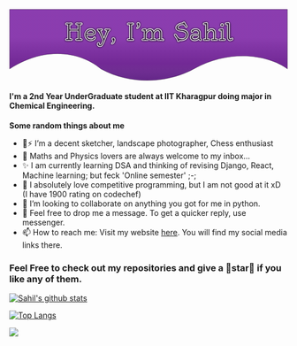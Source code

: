 <svg width="1740" height="448" viewBox="0 0 1740 448" fill="none" xmlns="http://www.w3.org/2000/svg">
<g filter="url(#filter0_f)">
<path d="M1738 2H2V373.85C224 228.5 446.5 266.5 572.5 373.85C772.5 482.5 1004.5 455.5 1153 373.85C1397.34 239.503 1634.59 296.381 1738 373.85V2Z" fill="#460071"/>
<path d="M1738 2H2V373.85C224 228.5 446.5 266.5 572.5 373.85C772.5 482.5 1004.5 455.5 1153 373.85C1397.34 239.503 1634.59 296.381 1738 373.85V2Z" fill="url(#paint0_linear)"/>
<path d="M1738 2H2V373.85C224 228.5 446.5 266.5 572.5 373.85C772.5 482.5 1004.5 455.5 1153 373.85C1397.34 239.503 1634.59 296.381 1738 373.85V2Z" stroke="black"/>
</g>
<g filter="url(#filter1_d)">
<path d="M372.633 195.578L358.57 196C356.461 196 354.797 195.508 353.578 194.523C352.359 193.492 351.75 192.133 351.75 190.445C351.75 188.758 352.453 187.375 353.859 186.297C355.312 185.219 357.281 184.68 359.766 184.68H365.531V97.9844H359.766C357.281 97.9844 355.312 97.4688 353.859 96.4375C352.453 95.4062 351.75 94.0469 351.75 92.3594C351.75 90.6719 352.359 89.3125 353.578 88.2812C354.797 87.2031 356.461 86.6641 358.57 86.6641L372.633 87.1562L385.781 86.6641C389.531 86.6641 391.898 87.8125 392.883 90.1094C393.164 90.7656 393.305 91.4453 393.305 92.1484C393.305 96.0391 390.305 97.9844 384.305 97.9844H378.609V125.969H429.094V97.9844H422.484C420.094 97.9844 418.172 97.4688 416.719 96.4375C415.266 95.4062 414.539 94.0469 414.539 92.3594C414.539 90.6719 415.148 89.3125 416.367 88.2812C417.586 87.2031 419.273 86.6641 421.43 86.6641L435.422 87.1562L448.43 86.6641C452.227 86.6641 454.57 87.8125 455.461 90.1094C455.742 90.7656 455.883 91.4453 455.883 92.1484C455.883 96.0391 452.977 97.9844 447.164 97.9844H442.102V184.68H447.164C450.398 184.68 452.648 185.266 453.914 186.438C455.227 187.562 455.883 188.711 455.883 189.883C455.883 193.961 453.398 196 448.43 196L435.422 195.578L421.43 196C419.273 196 417.586 195.508 416.367 194.523C415.148 193.492 414.539 192.133 414.539 190.445C414.539 188.758 415.266 187.375 416.719 186.297C418.172 185.219 420.094 184.68 422.484 184.68H429.094V136.305H378.609V184.68H384.305C387.586 184.68 389.906 185.266 391.266 186.438C392.625 187.562 393.305 188.711 393.305 189.883C393.305 193.961 390.797 196 385.781 196L372.633 195.578ZM484.781 153.531L489.633 153.672C491.227 153.719 496.336 153.742 504.961 153.742C513.586 153.742 519.234 153.039 521.906 151.633C524.578 150.227 525.914 148.094 525.914 145.234C525.914 142.375 524.297 139.844 521.062 137.641C517.828 135.438 514.242 134.336 510.305 134.336C503.414 134.336 497.742 136.094 493.289 139.609C488.836 143.125 486 147.766 484.781 153.531ZM531.961 173.852C536.086 173.852 538.148 175.703 538.148 179.406C538.148 181.094 537.492 182.992 536.18 185.102C534.914 187.164 533.039 189.086 530.555 190.867C524.742 194.992 517.125 197.055 507.703 197.055C498.328 197.055 490.195 193.891 483.305 187.562C479.883 184.422 477.141 180.555 475.078 175.961C473.016 171.367 471.984 166.328 471.984 160.844C471.984 150.156 475.5 141.227 482.531 134.055C489.562 126.836 498.422 123.227 509.109 123.227C518.016 123.227 525.07 125.406 530.273 129.766C535.523 134.078 538.148 139.398 538.148 145.727C538.148 152.055 535.594 156.789 530.484 159.93C525.375 163.023 515.672 164.57 501.375 164.57C497.578 164.57 491.953 164.43 484.5 164.148C485.344 171.414 488.156 176.875 492.938 180.531C497.719 184.141 502.711 185.945 507.914 185.945C513.117 185.945 517.219 185.383 520.219 184.258C523.266 183.086 525.445 181.07 526.758 178.211C528.117 175.305 529.852 173.852 531.961 173.852ZM624.422 124.281C628.266 124.281 630.188 125.875 630.188 129.062C630.188 130.656 629.672 131.805 628.641 132.508C627.656 133.211 626.742 133.797 625.898 134.266C622.383 136.141 618.82 141.602 615.211 150.648L593.133 204.789C588.773 215.758 584.836 223.352 581.32 227.57C577.805 231.836 573.234 233.969 567.609 233.969C562.031 233.969 557.672 232.492 554.531 229.539C551.438 226.586 549.891 223.328 549.891 219.766C549.891 216.203 550.617 213.461 552.07 211.539C553.57 209.617 555.445 208.656 557.695 208.656C561.914 208.656 564.023 210.555 564.023 214.352C564.023 215.289 563.812 216.227 563.391 217.164C563.016 218.102 562.828 218.969 562.828 219.766C562.828 220.609 563.297 221.359 564.234 222.016C565.219 222.719 566.367 223.07 567.68 223.07C570.352 223.07 573 221.078 575.625 217.094C578.297 213.109 581.625 205.75 585.609 195.016L565.289 150.648C561.586 142.727 557.695 137.312 553.617 134.406C550.945 132.484 549.609 130.609 549.609 128.781C549.609 125.781 551.555 124.281 555.445 124.281L563.039 124.773L575.625 123.859C577.875 123.859 579.586 124.305 580.758 125.195C581.93 126.086 582.516 127.188 582.516 128.5C582.516 132.766 578.883 134.898 571.617 134.898L591.727 181.305L608.953 134.898H607.898C600.586 134.898 596.93 132.766 596.93 128.5C596.93 127.188 597.492 126.086 598.617 125.195C599.742 124.305 601.43 123.859 603.68 123.859L616.406 124.773L624.422 124.281ZM642.562 218.359C639.797 218.359 638.414 217.164 638.414 214.773C638.414 213.086 639.539 211.469 641.789 209.922C646.383 206.734 648.68 203.805 648.68 201.133C648.68 199.539 647.93 197.945 646.43 196.352C643.336 193.07 641.789 190.094 641.789 187.422C641.789 184.703 642.609 182.547 644.25 180.953C645.938 179.359 648.188 178.562 651 178.562C653.859 178.562 656.203 179.758 658.031 182.148C659.906 184.539 660.844 187.234 660.844 190.234C660.844 195.672 659.414 201.133 656.555 206.617C653.742 212.148 650.133 215.828 645.727 217.656C644.508 218.125 643.453 218.359 642.562 218.359ZM757.805 195.578L744.445 196C742.336 196 740.672 195.508 739.453 194.523C738.234 193.492 737.625 192.133 737.625 190.445C737.625 188.758 738.328 187.375 739.734 186.297C741.188 185.219 743.109 184.68 745.5 184.68H751.477V97.9844H745.5C743.109 97.9844 741.188 97.4688 739.734 96.4375C738.328 95.4062 737.625 94.0469 737.625 92.3594C737.625 90.6719 738.234 89.3125 739.453 88.2812C740.672 87.2031 742.336 86.6641 744.445 86.6641L757.805 87.1562L770.109 86.6641C773.953 86.6641 776.32 87.8125 777.211 90.1094C777.492 90.7656 777.633 91.4453 777.633 92.1484C777.633 96.0391 774.68 97.9844 768.773 97.9844H764.555V184.68H768.773C772.055 184.68 774.352 185.266 775.664 186.438C776.977 187.562 777.633 188.711 777.633 189.883C777.633 193.961 775.125 196 770.109 196L757.805 195.578ZM799.711 121.609C796.945 121.609 795.562 120.414 795.562 118.023C795.562 116.336 796.57 114.812 798.586 113.453C802.289 110.828 804.141 108.18 804.141 105.508C804.141 103.914 803.039 101.969 800.836 99.6719C798.68 97.3281 797.602 94.8672 797.602 92.2891C797.602 89.7109 798.375 87.6719 799.922 86.1719C801.516 84.6719 803.602 83.9219 806.18 83.9219C808.805 83.9219 811.031 85.0703 812.859 87.3672C814.734 89.6641 815.672 92.3125 815.672 95.3125C815.672 103.469 813.492 110.195 809.133 115.492C807.07 118.023 805.172 119.688 803.438 120.484C801.75 121.234 800.508 121.609 799.711 121.609ZM862.922 196L849.211 195.578L842.109 195.789C840.281 195.93 838.195 196 835.852 196C831.352 196 829.102 194.266 829.102 190.797C829.102 189.109 829.805 187.797 831.211 186.859C832.617 185.922 834.562 185.453 837.047 185.453H843.234V139.609C843.234 136.797 842.672 135.391 841.547 135.391C840.844 135.391 839.93 135.555 838.805 135.883C837.727 136.211 836.414 136.375 834.867 136.375C833.32 136.375 831.961 135.883 830.789 134.898C829.664 133.914 829.102 132.578 829.102 130.891C829.102 127.281 831.656 125.242 836.766 124.773C839.859 124.492 842.391 124.07 844.359 123.508C846.328 122.945 847.945 122.664 849.211 122.664C853.477 122.664 855.609 124.914 855.609 129.414V137.359C858.094 133.141 861.516 129.742 865.875 127.164C870.281 124.539 874.594 123.227 878.812 123.227C891.516 123.227 899.531 128.242 902.859 138.273C905.203 133.82 908.648 130.211 913.195 127.445C917.742 124.633 922.289 123.227 926.836 123.227C935.461 123.227 941.859 125.477 946.031 129.977C950.25 134.43 952.359 140.43 952.359 147.977V185.805L957.07 185.875C962.977 185.875 965.93 187.727 965.93 191.43C965.93 192.742 965.367 193.914 964.242 194.945C963.117 195.93 961.641 196.422 959.812 196.422C955.266 196.422 952.219 196.281 950.672 196C949.125 195.719 947.555 195.578 945.961 195.578C944.367 195.578 943.055 195.602 942.023 195.648L938.93 195.789C937.242 195.93 935.086 196 932.461 196C927.914 196 925.641 194.266 925.641 190.797C925.641 189.109 926.344 187.797 927.75 186.859C929.203 185.922 931.125 185.453 933.516 185.453L940.195 185.594V152.547C940.195 140.5 935.531 134.477 926.203 134.477C921.938 134.477 917.578 136.586 913.125 140.805C908.719 145.023 905.766 150.203 904.266 156.344V185.453H908.977C914.883 185.453 917.836 187.305 917.836 191.008C917.836 192.32 917.273 193.492 916.148 194.523C915.023 195.508 913.547 196 911.719 196L898.359 195.578C896.391 195.578 894.914 195.602 893.93 195.648L890.836 195.789C888.586 195.93 886.453 196 884.438 196C882.469 196 880.828 195.555 879.516 194.664C878.25 193.773 877.617 192.484 877.617 190.797C877.617 189.109 878.367 187.797 879.867 186.859C881.367 185.922 883.359 185.453 885.844 185.453H892.102V152.547C892.102 140.5 887.367 134.477 877.898 134.477C873.586 134.477 869.156 136.586 864.609 140.805C860.109 145.023 857.109 150.203 855.609 156.344V185.453H860.18C866.086 185.453 869.039 187.305 869.039 191.008C869.039 192.32 868.477 193.492 867.352 194.523C866.227 195.508 864.75 196 862.922 196ZM1085.95 85.6797C1085.86 85.1641 1085.81 84.4375 1085.81 83.5C1085.81 82.5156 1086.33 81.5781 1087.36 80.6875C1088.44 79.7969 1089.61 79.3516 1090.88 79.3516C1092.14 79.3516 1093.43 79.9609 1094.74 81.1797C1096.05 82.3984 1097.55 84.7891 1099.24 88.3516C1100.98 91.8672 1102.83 94.8672 1104.8 97.3516L1108.8 102.344C1110.87 104.922 1111.9 107.148 1111.9 109.023C1111.9 112.914 1110.16 114.859 1106.7 114.859C1103.93 114.859 1101.16 112.633 1098.4 108.18C1095.63 103.727 1093.29 100.773 1091.37 99.3203C1089.49 97.8672 1087.31 97.1406 1084.83 97.1406C1069.5 97.1406 1059.73 101.5 1055.51 110.219C1054.9 111.391 1054.59 112.727 1054.59 114.227C1054.59 117.695 1056.07 120.391 1059.02 122.312C1061.98 124.234 1067.32 125.57 1075.05 126.32C1090.24 127.773 1101.19 131.148 1107.89 136.445C1114.73 141.93 1118.16 149.594 1118.16 159.438C1118.16 166.562 1116.12 173.031 1112.04 178.844C1108.01 184.656 1102.99 189.039 1096.99 191.992C1090.1 195.367 1081.76 197.055 1071.96 197.055C1069.34 197.055 1066.8 196.891 1064.37 196.562C1063.48 198.812 1062.52 200.43 1061.48 201.414C1060.5 202.398 1059.23 202.891 1057.69 202.891C1053.75 202.891 1051.59 201.016 1051.22 197.266C1050.89 193.516 1049.18 189.391 1046.09 184.891L1037.09 172.375C1034.27 168.391 1032.66 165.742 1032.23 164.43C1031.86 163.117 1031.67 161.875 1031.67 160.703C1031.67 159.484 1032.09 158.359 1032.94 157.328C1033.78 156.297 1035 155.781 1036.59 155.781C1038.23 155.781 1039.76 156.32 1041.16 157.398C1042.62 158.43 1044.23 160.516 1046.02 163.656C1050.28 171.203 1054.01 176.383 1057.2 179.195C1061.79 183.273 1069.03 185.312 1078.92 185.312C1082.3 185.312 1085.77 184.68 1089.33 183.414C1092.89 182.102 1095.84 180.391 1098.19 178.281C1103.02 173.828 1105.43 168.039 1105.43 160.914C1105.43 153.789 1102.62 148.445 1096.99 144.883C1091.41 141.273 1082.37 138.883 1069.85 137.711C1050.45 135.742 1040.74 128.453 1040.74 115.844C1040.74 110.781 1043.18 105.812 1048.05 100.938C1056.45 92.5469 1069.08 87.4609 1085.95 85.6797ZM1182.07 166.75C1174.48 165.297 1167.73 164.57 1161.82 164.57C1155.96 164.57 1151.62 165.742 1148.81 168.086C1146.05 170.383 1144.66 173.008 1144.66 175.961C1144.66 178.914 1145.95 181.352 1148.53 183.273C1151.11 185.148 1154.72 186.086 1159.36 186.086C1168.88 186.086 1176.45 183.016 1182.07 176.875V166.75ZM1183.69 187.773C1178.53 193.961 1169.98 197.055 1158.02 197.055C1150.05 197.055 1143.7 195.227 1138.97 191.57C1134.28 187.914 1131.94 182.969 1131.94 176.734C1131.94 166.375 1137.68 159.625 1149.16 156.484C1153.05 155.453 1158.07 154.938 1164.21 154.938C1170.4 154.938 1176.35 155.641 1182.07 157.047V149.312C1182.07 141.578 1178.98 136.844 1172.79 135.109C1170.59 134.453 1167.63 134.125 1163.93 134.125C1156.01 134.125 1151.44 136.234 1150.22 140.453C1149.47 142.703 1148.13 144.32 1146.21 145.305C1145.37 145.727 1144.41 145.938 1143.33 145.938C1138.88 145.938 1136.65 143.547 1136.65 138.766C1136.65 134.688 1139.32 131.078 1144.66 127.938C1150.05 124.797 1156.88 123.227 1165.12 123.227C1179.09 123.227 1188.12 128.172 1192.2 138.062C1193.55 141.438 1194.23 145.422 1194.23 150.016V168.227C1194.23 174.602 1194.49 178.891 1195.01 181.094C1195.52 183.25 1196.48 184.773 1197.89 185.664C1200.38 187.258 1201.62 189.109 1201.62 191.219C1201.62 195.109 1199.16 197.055 1194.23 197.055C1189.36 197.055 1185.84 193.961 1183.69 187.773ZM1246.34 196L1233.12 195.578C1231.15 195.578 1229.67 195.602 1228.69 195.648L1225.59 195.789C1223.25 195.93 1221.19 196 1219.41 196C1214.86 196 1212.59 194.266 1212.59 190.797C1212.59 189.109 1213.29 187.797 1214.7 186.859C1216.15 185.922 1218.07 185.453 1220.46 185.453H1226.79V100.938C1226.79 98.125 1226.23 96.7188 1225.1 96.7188C1224.63 96.7188 1224.16 96.7656 1223.7 96.8594L1222.08 97.2812C1220.81 97.5156 1219.5 97.6328 1218.14 97.6328C1216.78 97.6328 1215.52 97.1641 1214.34 96.2266C1213.17 95.2891 1212.59 93.9531 1212.59 92.2188C1212.59 88.7031 1215.12 86.6875 1220.18 86.1719C1223.37 85.8906 1225.97 85.4453 1227.98 84.8359C1230 84.2266 1231.9 83.9219 1233.68 83.9219C1237.2 83.9219 1238.95 86.1953 1238.95 90.7422V138.203C1240.97 134.125 1244.23 130.609 1248.73 127.656C1253.23 124.703 1257.98 123.227 1263 123.227C1279.92 123.227 1288.38 131.477 1288.38 147.977V185.453H1293.09C1299 185.453 1301.95 187.305 1301.95 191.008C1301.95 192.32 1301.39 193.492 1300.27 194.523C1299.14 195.508 1297.66 196 1295.84 196L1282.48 195.578C1280.51 195.578 1279.03 195.602 1278.05 195.648L1274.95 195.789C1272.7 195.93 1270.64 196 1268.77 196C1264.27 196 1262.02 194.266 1262.02 190.797C1262.02 189.109 1262.72 187.797 1264.12 186.859C1265.53 185.922 1267.48 185.453 1269.96 185.453H1276.08V152.547C1276.08 142.703 1273.31 136.938 1267.78 135.25C1266 134.734 1263.94 134.477 1261.59 134.477C1256.72 134.477 1252.08 136.492 1247.67 140.523C1243.31 144.508 1240.41 149.453 1238.95 155.359V185.453H1243.66C1249.57 185.453 1252.52 187.305 1252.52 191.008C1252.52 192.32 1251.94 193.492 1250.77 194.523C1249.64 195.508 1248.16 196 1246.34 196ZM1344.77 196L1331.55 195.578C1329.59 195.578 1328.11 195.602 1327.12 195.648L1324.03 195.789C1321.69 195.93 1319.62 196 1317.84 196C1313.3 196 1311.02 194.266 1311.02 190.797C1311.02 189.109 1311.73 187.797 1313.13 186.859C1314.59 185.922 1316.51 185.453 1318.9 185.453H1324.38V139.609C1324.38 136.797 1323.77 135.391 1322.55 135.391C1321.99 135.391 1321.1 135.555 1319.88 135.883C1318.71 136.211 1317.38 136.375 1315.88 136.375C1314.42 136.375 1313.11 135.883 1311.94 134.898C1310.77 133.914 1310.18 132.578 1310.18 130.891C1310.18 127.328 1312.71 125.289 1317.77 124.773C1320.91 124.492 1323.47 124.07 1325.44 123.508C1327.45 122.945 1329.4 122.664 1331.27 122.664C1334.79 122.664 1336.55 124.914 1336.55 129.414V185.453H1342.1C1348.01 185.453 1350.96 187.305 1350.96 191.008C1350.96 192.32 1350.38 193.492 1349.2 194.523C1348.08 195.508 1346.6 196 1344.77 196ZM1339.15 98.5469C1339.15 103.094 1337.23 106.047 1333.38 107.406C1332.3 107.781 1330.78 107.969 1328.81 107.969C1326.84 107.969 1325.04 107.195 1323.4 105.648C1321.76 104.102 1320.94 102.086 1320.94 99.6016C1320.94 97.1172 1321.78 95.0547 1323.47 93.4141C1325.2 91.7734 1327.45 90.9531 1330.22 90.9531C1333.03 90.9531 1335.21 91.7031 1336.76 93.2031C1338.35 94.6562 1339.15 96.4375 1339.15 98.5469ZM1393.29 180.953C1396.34 180.953 1397.86 182.734 1397.86 186.297C1397.86 188.969 1396.12 191.43 1392.66 193.68C1389.23 195.93 1385.2 197.055 1380.56 197.055C1372.73 197.055 1367.51 193.352 1364.88 185.945C1363.99 183.414 1363.55 180.414 1363.55 176.945V100.867C1363.55 99.0391 1363.38 97.8906 1363.05 97.4219C1362.77 96.9531 1362.35 96.7188 1361.79 96.7188L1355.67 97.5625C1353.84 97.5625 1352.32 97.0938 1351.1 96.1562C1349.93 95.2188 1349.34 93.9062 1349.34 92.2188C1349.34 88.6562 1351.88 86.6172 1356.94 86.1016C1360.22 85.8203 1362.77 85.3984 1364.6 84.8359C1366.48 84.2266 1368.38 83.9219 1370.3 83.9219C1373.95 83.9219 1375.78 86.1719 1375.78 90.6719V168.93C1375.78 175.492 1376.11 179.688 1376.77 181.516C1377.42 183.297 1378.15 184.469 1378.95 185.031C1379.74 185.594 1380.96 185.875 1382.6 185.875C1384.29 185.875 1385.79 185.289 1387.1 184.117C1388.46 182.945 1389.52 182.125 1390.27 181.656C1391.02 181.188 1392.02 180.953 1393.29 180.953Z" fill="white" fill-opacity="0.11"/>
<path d="M372.633 195.578L372.697 193.579L372.635 193.577L372.573 193.579L372.633 195.578ZM358.57 196V198H358.6L358.63 197.999L358.57 196ZM353.578 194.523L352.286 196.05L352.304 196.065L352.321 196.079L353.578 194.523ZM353.859 186.297L352.668 184.691L352.655 184.7L352.643 184.71L353.859 186.297ZM365.531 184.68V186.68H367.531V184.68H365.531ZM365.531 97.9844H367.531V95.9844H365.531V97.9844ZM353.859 96.4375L352.677 98.0503L352.689 98.0595L352.702 98.0685L353.859 96.4375ZM353.578 88.2812L354.87 89.808L354.887 89.7938L354.903 89.7792L353.578 88.2812ZM358.57 86.6641L358.64 84.6653L358.605 84.6641H358.57V86.6641ZM372.633 87.1562L372.563 89.155L372.635 89.1576L372.708 89.1549L372.633 87.1562ZM385.781 86.6641V84.6641H385.744L385.706 84.6655L385.781 86.6641ZM378.609 97.9844V95.9844H376.609V97.9844H378.609ZM378.609 125.969H376.609V127.969H378.609V125.969ZM429.094 125.969V127.969H431.094V125.969H429.094ZM429.094 97.9844H431.094V95.9844H429.094V97.9844ZM416.367 88.2812L417.659 89.808L417.676 89.7938L417.692 89.7792L416.367 88.2812ZM421.43 86.6641L421.5 84.6653L421.465 84.6641H421.43V86.6641ZM435.422 87.1562L435.352 89.155L435.425 89.1576L435.497 89.1548L435.422 87.1562ZM448.43 86.6641V84.6641H448.392L448.354 84.6655L448.43 86.6641ZM455.461 90.1094L453.596 90.8324L453.609 90.8651L453.623 90.8972L455.461 90.1094ZM442.102 97.9844V95.9844H440.102V97.9844H442.102ZM442.102 184.68H440.102V186.68H442.102V184.68ZM453.914 186.438L452.555 187.905L452.583 187.931L452.612 187.956L453.914 186.438ZM448.43 196L448.365 197.999L448.397 198H448.43V196ZM435.422 195.578L435.487 193.579L435.424 193.577L435.362 193.579L435.422 195.578ZM421.43 196V198H421.46L421.49 197.999L421.43 196ZM416.367 194.523L415.075 196.05L415.093 196.065L415.111 196.079L416.367 194.523ZM429.094 184.68V186.68H431.094V184.68H429.094ZM429.094 136.305H431.094V134.305H429.094V136.305ZM378.609 136.305V134.305H376.609V136.305H378.609ZM378.609 184.68H376.609V186.68H378.609V184.68ZM391.266 186.438L389.96 187.952L389.975 187.965L389.99 187.978L391.266 186.438ZM385.781 196L385.717 197.999L385.749 198H385.781V196ZM372.573 193.579L358.51 194.001L358.63 197.999L372.693 197.577L372.573 193.579ZM358.57 194C356.76 194 355.592 193.579 354.835 192.968L352.321 196.079C354.002 197.437 356.162 198 358.57 198V194ZM354.87 192.997C354.129 192.369 353.75 191.583 353.75 190.445H349.75C349.75 192.683 350.59 194.615 352.286 196.05L354.87 192.997ZM353.75 190.445C353.75 189.415 354.135 188.606 355.076 187.884L352.643 184.71C350.771 186.144 349.75 188.1 349.75 190.445H353.75ZM355.051 187.903C356.052 187.161 357.553 186.68 359.766 186.68V182.68C357.009 182.68 354.573 183.277 352.668 184.691L355.051 187.903ZM359.766 186.68H365.531V182.68H359.766V186.68ZM367.531 184.68V97.9844H363.531V184.68H367.531ZM365.531 95.9844H359.766V99.9844H365.531V95.9844ZM359.766 95.9844C357.537 95.9844 356.022 95.5198 355.017 94.8065L352.702 98.0685C354.603 99.4177 357.025 99.9844 359.766 99.9844V95.9844ZM355.042 94.8247C354.129 94.1554 353.75 93.3851 353.75 92.3594H349.75C349.75 94.7086 350.777 96.6571 352.677 98.0503L355.042 94.8247ZM353.75 92.3594C353.75 91.2219 354.129 90.4352 354.87 89.808L352.286 86.7545C350.59 88.1898 349.75 90.1219 349.75 92.3594H353.75ZM354.903 89.7792C355.659 89.1109 356.801 88.6641 358.57 88.6641V84.6641C356.121 84.6641 353.935 85.2954 352.253 86.7833L354.903 89.7792ZM358.5 88.6628L372.563 89.155L372.703 85.1575L358.64 84.6653L358.5 88.6628ZM372.708 89.1549L385.856 88.6627L385.706 84.6655L372.558 85.1576L372.708 89.1549ZM385.781 88.6641C389.191 88.6641 390.524 89.6817 391.045 90.8972L394.721 89.3215C393.273 85.9433 389.872 84.6641 385.781 84.6641V88.6641ZM391.045 90.8972C391.221 91.3085 391.305 91.7204 391.305 92.1484H395.305C395.305 91.1702 395.107 90.2228 394.721 89.3215L391.045 90.8972ZM391.305 92.1484C391.305 93.4871 390.841 94.2804 389.967 94.8473C388.943 95.5111 387.152 95.9844 384.305 95.9844V99.9844C387.457 99.9844 390.167 99.485 392.143 98.2035C394.269 96.825 395.305 94.7004 395.305 92.1484H391.305ZM384.305 95.9844H378.609V99.9844H384.305V95.9844ZM376.609 97.9844V125.969H380.609V97.9844H376.609ZM378.609 127.969H429.094V123.969H378.609V127.969ZM431.094 125.969V97.9844H427.094V125.969H431.094ZM429.094 95.9844H422.484V99.9844H429.094V95.9844ZM422.484 95.9844C420.369 95.9844 418.893 95.5279 417.876 94.8065L415.561 98.0685C417.451 99.4096 419.819 99.9844 422.484 99.9844V95.9844ZM417.876 94.8065C416.917 94.1256 416.539 93.3572 416.539 92.3594H412.539C412.539 94.7365 413.614 96.6869 415.561 98.0685L417.876 94.8065ZM416.539 92.3594C416.539 91.2219 416.918 90.4352 417.659 89.808L415.075 86.7545C413.379 88.1898 412.539 90.1219 412.539 92.3594H416.539ZM417.692 89.7792C418.44 89.1175 419.6 88.6641 421.43 88.6641V84.6641C418.947 84.6641 416.732 85.2887 415.042 86.7833L417.692 89.7792ZM421.359 88.6628L435.352 89.155L435.492 85.1575L421.5 84.6653L421.359 88.6628ZM435.497 89.1548L448.505 88.6626L448.354 84.6655L435.346 85.1577L435.497 89.1548ZM448.43 88.6641C451.917 88.6641 453.155 89.6941 453.596 90.8324L457.326 89.3863C455.986 85.9309 452.536 84.6641 448.43 84.6641V88.6641ZM453.623 90.8972C453.799 91.3085 453.883 91.7204 453.883 92.1484H457.883C457.883 91.1702 457.685 90.2228 457.299 89.3215L453.623 90.8972ZM453.883 92.1484C453.883 93.5146 453.42 94.3085 452.591 94.8634C451.62 95.5134 449.91 95.9844 447.164 95.9844V99.9844C450.23 99.9844 452.88 99.4827 454.816 98.1874C456.893 96.797 457.883 94.6729 457.883 92.1484H453.883ZM447.164 95.9844H442.102V99.9844H447.164V95.9844ZM440.102 97.9844V184.68H444.102V97.9844H440.102ZM442.102 186.68H447.164V182.68H442.102V186.68ZM447.164 186.68C450.285 186.68 451.87 187.271 452.555 187.905L455.273 184.97C453.426 183.26 450.512 182.68 447.164 182.68V186.68ZM452.612 187.956C453.696 188.885 453.883 189.528 453.883 189.883H457.883C457.883 187.894 456.757 186.24 455.216 184.919L452.612 187.956ZM453.883 189.883C453.883 191.498 453.41 192.384 452.751 192.925C452.016 193.528 450.691 194 448.43 194V198C451.137 198 453.539 197.453 455.288 196.017C457.113 194.519 457.883 192.346 457.883 189.883H453.883ZM448.495 194.001L435.487 193.579L435.357 197.577L448.365 197.999L448.495 194.001ZM435.362 193.579L421.369 194.001L421.49 197.999L435.482 197.577L435.362 193.579ZM421.43 194C419.56 194 418.374 193.573 417.624 192.968L415.111 196.079C416.798 197.443 418.987 198 421.43 198V194ZM417.659 192.997C416.918 192.369 416.539 191.583 416.539 190.445H412.539C412.539 192.683 413.379 194.615 415.075 196.05L417.659 192.997ZM416.539 190.445C416.539 189.442 416.923 188.636 417.91 187.903L415.527 184.691C413.608 186.114 412.539 188.073 412.539 190.445H416.539ZM417.91 187.903C418.923 187.152 420.386 186.68 422.484 186.68V182.68C419.802 182.68 417.421 183.286 415.527 184.691L417.91 187.903ZM422.484 186.68H429.094V182.68H422.484V186.68ZM431.094 184.68V136.305H427.094V184.68H431.094ZM429.094 134.305H378.609V138.305H429.094V134.305ZM376.609 136.305V184.68H380.609V136.305H376.609ZM378.609 186.68H384.305V182.68H378.609V186.68ZM384.305 186.68C387.459 186.68 389.162 187.265 389.96 187.952L392.572 184.923C390.65 183.266 387.713 182.68 384.305 182.68V186.68ZM389.99 187.978C391.127 188.919 391.305 189.557 391.305 189.883H395.305C395.305 187.864 394.123 186.206 392.541 184.897L389.99 187.978ZM391.305 189.883C391.305 191.492 390.83 192.376 390.162 192.919C389.415 193.527 388.07 194 385.781 194V198C388.509 198 390.925 197.454 392.686 196.022C394.525 194.527 395.305 192.352 395.305 189.883H391.305ZM385.845 194.001L372.697 193.579L372.569 197.577L385.717 197.999L385.845 194.001ZM484.781 153.531L482.824 153.118L482.329 155.461L484.723 155.53L484.781 153.531ZM489.633 153.672L489.692 151.673L489.691 151.673L489.633 153.672ZM536.18 185.102L534.482 184.045L534.475 184.056L536.18 185.102ZM530.555 190.867L531.712 192.498L531.72 192.493L530.555 190.867ZM483.305 187.562L484.657 186.089L484.657 186.089L483.305 187.562ZM482.531 134.055L483.959 135.455L483.964 135.45L482.531 134.055ZM530.273 129.766L528.989 131.299L528.996 131.305L529.004 131.311L530.273 129.766ZM530.484 159.93L531.52 161.641L531.532 161.634L530.484 159.93ZM484.5 164.148L484.575 162.15L482.244 162.062L482.513 164.379L484.5 164.148ZM492.938 180.531L491.723 182.12L491.732 182.127L492.938 180.531ZM520.219 184.258L520.921 186.13L520.929 186.128L520.937 186.125L520.219 184.258ZM526.758 178.211L524.946 177.364L524.943 177.37L524.94 177.377L526.758 178.211ZM484.723 155.53L489.575 155.671L489.691 151.673L484.839 151.532L484.723 155.53ZM489.574 155.671C491.205 155.719 496.353 155.742 504.961 155.742V151.742C496.319 151.742 491.248 151.719 489.692 151.673L489.574 155.671ZM504.961 155.742C509.319 155.742 512.977 155.565 515.913 155.2C518.803 154.84 521.175 154.278 522.838 153.403L520.975 149.863C519.966 150.394 518.177 150.887 515.419 151.23C512.707 151.568 509.228 151.742 504.961 151.742V155.742ZM522.838 153.403C524.424 152.568 525.717 151.461 526.607 150.04C527.5 148.614 527.914 146.987 527.914 145.234H523.914C523.914 146.341 523.66 147.21 523.217 147.917C522.771 148.629 522.061 149.291 520.975 149.863L522.838 153.403ZM527.914 145.234C527.914 141.485 525.749 138.413 522.188 135.988L519.937 139.294C522.844 141.274 523.914 143.265 523.914 145.234H527.914ZM522.188 135.988C518.62 133.557 514.641 132.336 510.305 132.336V136.336C513.843 136.336 517.036 137.318 519.937 139.294L522.188 135.988ZM510.305 132.336C503.064 132.336 496.927 134.189 492.05 138.04L494.528 141.179C498.558 137.998 503.764 136.336 510.305 136.336V132.336ZM492.05 138.04C487.215 141.857 484.136 146.914 482.824 153.118L486.738 153.945C487.864 148.617 490.457 144.393 494.528 141.179L492.05 138.04ZM531.961 175.852C533.765 175.852 534.745 176.261 535.266 176.729C535.745 177.159 536.148 177.922 536.148 179.406H540.148C540.148 177.187 539.521 175.173 537.938 173.752C536.396 172.368 534.282 171.852 531.961 171.852V175.852ZM536.148 179.406C536.148 180.584 535.684 182.112 534.482 184.045L537.878 186.158C539.3 183.872 540.148 181.604 540.148 179.406H536.148ZM534.475 184.056C533.38 185.84 531.712 187.576 529.389 189.242L531.72 192.493C534.366 190.595 536.448 188.488 537.884 186.148L534.475 184.056ZM529.397 189.236C524.017 193.055 516.842 195.055 507.703 195.055V199.055C517.408 199.055 525.468 196.93 531.712 192.498L529.397 189.236ZM507.703 195.055C498.828 195.055 491.178 192.078 484.657 186.089L481.952 189.036C489.212 195.703 497.828 199.055 507.703 199.055V195.055ZM484.657 186.089C481.452 183.147 478.863 179.509 476.903 175.142L473.254 176.78C475.418 181.601 478.314 185.697 481.952 189.036L484.657 186.089ZM476.903 175.142C474.966 170.828 473.984 166.071 473.984 160.844H469.984C469.984 166.585 471.065 171.907 473.254 176.78L476.903 175.142ZM473.984 160.844C473.984 150.643 477.32 142.227 483.959 135.455L481.103 132.655C473.68 140.226 469.984 149.67 469.984 160.844H473.984ZM483.964 135.45C490.594 128.643 498.925 125.227 509.109 125.227V121.227C497.919 121.227 488.531 125.029 481.099 132.659L483.964 135.45ZM509.109 125.227C517.694 125.227 524.245 127.324 528.989 131.299L531.558 128.233C525.895 123.488 518.337 121.227 509.109 121.227V125.227ZM529.004 131.311C533.83 135.276 536.148 140.046 536.148 145.727H540.148C540.148 138.751 537.216 132.881 531.543 128.22L529.004 131.311ZM536.148 145.727C536.148 151.406 533.916 155.473 529.437 158.226L531.532 161.634C537.272 158.105 540.148 152.703 540.148 145.727H536.148ZM529.448 158.219C527.212 159.573 523.8 160.679 519.06 161.435C514.348 162.186 508.461 162.57 501.375 162.57V166.57C508.586 166.57 514.699 166.181 519.69 165.385C524.653 164.594 528.647 163.38 531.52 161.641L529.448 158.219ZM501.375 162.57C497.617 162.57 492.022 162.431 484.575 162.15L484.425 166.147C491.884 166.428 497.539 166.57 501.375 166.57V162.57ZM482.513 164.379C483.405 172.059 486.421 178.065 491.723 182.12L494.152 178.943C489.892 175.685 487.282 170.769 486.487 163.918L482.513 164.379ZM491.732 182.127C496.806 185.958 502.212 187.945 507.914 187.945V183.945C503.21 183.945 498.631 182.324 494.143 178.935L491.732 182.127ZM507.914 187.945C513.226 187.945 517.6 187.376 520.921 186.13L519.517 182.385C516.837 183.39 513.008 183.945 507.914 183.945V187.945ZM520.937 186.125C524.45 184.773 527.036 182.399 528.575 179.045L524.94 177.377C523.854 179.742 522.081 181.399 519.501 182.391L520.937 186.125ZM528.569 179.058C529.792 176.444 530.998 175.852 531.961 175.852V171.852C528.705 171.852 526.442 174.166 524.946 177.364L528.569 179.058ZM624.422 124.281V122.281H624.361L624.299 122.285L624.422 124.281ZM628.641 132.508L627.514 130.855L627.496 130.868L627.478 130.88L628.641 132.508ZM625.898 134.266L626.84 136.03L626.855 136.022L626.87 136.014L625.898 134.266ZM615.211 150.648L617.063 151.404L617.066 151.397L617.069 151.39L615.211 150.648ZM593.133 204.789L591.281 204.034L591.278 204.042L591.274 204.05L593.133 204.789ZM581.32 227.57L579.784 226.29L579.777 226.298L581.32 227.57ZM554.531 229.539L553.15 230.986L553.156 230.991L553.161 230.996L554.531 229.539ZM552.07 211.539L550.494 210.309L550.484 210.321L550.475 210.333L552.07 211.539ZM563.391 217.164L561.567 216.343L561.549 216.382L561.534 216.421L563.391 217.164ZM564.234 222.016L565.397 220.388L565.389 220.383L565.381 220.377L564.234 222.016ZM575.625 217.094L573.964 215.98L573.959 215.987L573.955 215.993L575.625 217.094ZM585.609 195.016L587.484 195.712L587.772 194.935L587.428 194.183L585.609 195.016ZM565.289 150.648L567.107 149.816L567.104 149.809L567.101 149.801L565.289 150.648ZM553.617 134.406L552.449 136.03L552.456 136.035L553.617 134.406ZM555.445 124.281L555.575 122.285L555.51 122.281H555.445V124.281ZM563.039 124.773L562.91 126.769L563.047 126.778L563.184 126.768L563.039 124.773ZM575.625 123.859V121.859H575.552L575.48 121.865L575.625 123.859ZM571.617 134.898V132.898H568.571L569.782 135.694L571.617 134.898ZM591.727 181.305L589.891 182.1L591.87 186.666L593.602 182.001L591.727 181.305ZM608.953 134.898L610.828 135.594L611.829 132.898H608.953V134.898ZM603.68 123.859L603.823 121.865L603.751 121.859H603.68V123.859ZM616.406 124.773L616.263 126.768L616.396 126.778L616.529 126.77L616.406 124.773ZM624.422 126.281C626.117 126.281 627.016 126.64 627.469 127.016C627.851 127.332 628.188 127.886 628.188 129.062H632.188C632.188 127.052 631.563 125.215 630.023 123.937C628.554 122.719 626.57 122.281 624.422 122.281V126.281ZM628.188 129.062C628.188 130.2 627.849 130.627 627.514 130.855L629.767 134.16C631.495 132.982 632.188 131.112 632.188 129.062H628.188ZM627.478 130.88C626.541 131.55 625.691 132.093 624.927 132.517L626.87 136.014C627.793 135.501 628.772 134.872 629.803 134.135L627.478 130.88ZM624.957 132.501C622.77 133.668 620.776 135.822 618.915 138.675C617.035 141.556 615.186 145.315 613.353 149.907L617.069 151.39C618.846 146.935 620.582 143.44 622.265 140.86C623.966 138.252 625.511 136.739 626.84 136.03L624.957 132.501ZM613.359 149.893L591.281 204.034L594.985 205.544L617.063 151.404L613.359 149.893ZM591.274 204.05C586.924 214.995 583.082 222.332 579.784 226.29L582.857 228.851C586.59 224.371 590.622 216.52 594.991 205.528L591.274 204.05ZM579.777 226.298C576.649 230.094 572.649 231.969 567.609 231.969V235.969C573.82 235.969 578.96 233.578 582.864 228.842L579.777 226.298ZM567.609 231.969C562.386 231.969 558.572 230.593 555.901 228.082L553.161 230.996C556.772 234.391 561.677 235.969 567.609 235.969V231.969ZM555.912 228.092C553.128 225.435 551.891 222.674 551.891 219.766H547.891C547.891 223.983 549.747 227.737 553.15 230.986L555.912 228.092ZM551.891 219.766C551.891 216.439 552.574 214.189 553.666 212.745L550.475 210.333C548.66 212.733 547.891 215.967 547.891 219.766H551.891ZM553.647 212.77C554.804 211.287 556.118 210.656 557.695 210.656V206.656C554.772 206.656 552.336 207.948 550.494 210.309L553.647 212.77ZM557.695 210.656C559.545 210.656 560.559 211.077 561.103 211.567C561.607 212.02 562.023 212.819 562.023 214.352H566.023C566.023 212.087 565.385 210.038 563.779 208.593C562.214 207.185 560.064 206.656 557.695 206.656V210.656ZM562.023 214.352C562.023 214.98 561.884 215.639 561.567 216.343L565.214 217.985C565.741 216.814 566.023 215.598 566.023 214.352H562.023ZM561.534 216.421C561.088 217.534 560.828 218.656 560.828 219.766H564.828C564.828 219.281 564.943 218.669 565.248 217.907L561.534 216.421ZM560.828 219.766C560.828 221.48 561.823 222.769 563.087 223.654L565.381 220.377C565.071 220.16 564.933 219.992 564.876 219.901C564.83 219.828 564.828 219.794 564.828 219.766H560.828ZM563.072 223.643C564.425 224.609 565.988 225.07 567.68 225.07V221.07C566.747 221.07 566.013 220.828 565.397 220.388L563.072 223.643ZM567.68 225.07C571.415 225.07 574.586 222.307 577.295 218.194L573.955 215.993C571.414 219.849 569.288 221.07 567.68 221.07V225.07ZM577.286 218.208C580.103 214.007 583.5 206.447 587.484 195.712L583.734 194.32C579.75 205.053 576.491 212.212 573.964 215.98L577.286 218.208ZM587.428 194.183L567.107 149.816L563.471 151.481L583.791 195.848L587.428 194.183ZM567.101 149.801C563.346 141.769 559.275 135.982 554.778 132.778L552.456 136.035C556.115 138.643 559.826 143.684 563.477 151.495L567.101 149.801ZM554.785 132.783C552.233 130.947 551.609 129.593 551.609 128.781H547.609C547.609 131.626 549.658 134.022 552.449 136.03L554.785 132.783ZM551.609 128.781C551.609 127.749 551.917 127.277 552.29 126.99C552.76 126.627 553.701 126.281 555.445 126.281V122.281C553.299 122.281 551.322 122.685 549.847 123.822C548.274 125.035 547.609 126.814 547.609 128.781H551.609ZM555.316 126.277L562.91 126.769L563.168 122.778L555.575 122.285L555.316 126.277ZM563.184 126.768L575.77 125.854L575.48 121.865L562.894 122.779L563.184 126.768ZM575.625 125.859C577.656 125.859 578.865 126.269 579.548 126.788L581.968 123.603C580.307 122.341 578.094 121.859 575.625 121.859V125.859ZM579.548 126.788C580.291 127.353 580.516 127.895 580.516 128.5H584.516C584.516 126.48 583.568 124.819 581.968 123.603L579.548 126.788ZM580.516 128.5C580.516 129.935 579.974 130.872 578.778 131.574C577.418 132.373 575.12 132.898 571.617 132.898V136.898C575.38 136.898 578.531 136.358 580.804 135.024C583.241 133.592 584.516 131.331 584.516 128.5H580.516ZM569.782 135.694L589.891 182.1L593.562 180.509L573.452 134.103L569.782 135.694ZM593.602 182.001L610.828 135.594L607.078 134.202L589.852 180.609L593.602 182.001ZM608.953 132.898H607.898V136.898H608.953V132.898ZM607.898 132.898C604.371 132.898 602.053 132.372 600.68 131.571C599.472 130.867 598.93 129.928 598.93 128.5H594.93C594.93 131.337 596.216 133.598 598.664 135.026C600.947 136.358 604.113 136.898 607.898 136.898V132.898ZM598.93 128.5C598.93 127.861 599.162 127.315 599.859 126.763L597.376 123.627C595.823 124.857 594.93 126.514 594.93 128.5H598.93ZM599.859 126.763C600.479 126.272 601.64 125.859 603.68 125.859V121.859C601.22 121.859 599.005 122.337 597.376 123.627L599.859 126.763ZM603.536 125.854L616.263 126.768L616.55 122.779L603.823 121.865L603.536 125.854ZM616.529 126.77L624.544 126.277L624.299 122.285L616.284 122.777L616.529 126.77ZM641.789 209.922L642.922 211.57L642.929 211.565L641.789 209.922ZM646.43 196.352L647.886 194.981L647.885 194.98L646.43 196.352ZM644.25 180.953L642.877 179.499L642.867 179.509L642.856 179.519L644.25 180.953ZM658.031 182.148L656.443 183.363L656.45 183.373L656.458 183.383L658.031 182.148ZM656.555 206.617L654.781 205.693L654.777 205.702L654.772 205.711L656.555 206.617ZM645.727 217.656L646.445 219.523L646.469 219.514L646.493 219.504L645.727 217.656ZM642.562 216.359C641.422 216.359 640.941 216.107 640.759 215.95C640.633 215.841 640.414 215.578 640.414 214.773H636.414C636.414 216.359 636.886 217.889 638.143 218.976C639.345 220.014 640.937 220.359 642.562 220.359V216.359ZM640.414 214.773C640.414 214.072 640.873 212.979 642.922 211.57L640.656 208.274C638.205 209.959 636.414 212.1 636.414 214.773H640.414ZM642.929 211.565C645.317 209.908 647.214 208.248 648.531 206.568C649.849 204.887 650.68 203.063 650.68 201.133H646.68C646.68 201.875 646.362 202.851 645.383 204.1C644.403 205.35 642.855 206.748 640.649 208.279L642.929 211.565ZM650.68 201.133C650.68 198.865 649.603 196.805 647.886 194.981L644.973 197.722C646.256 199.085 646.68 200.213 646.68 201.133H650.68ZM647.885 194.98C644.917 191.831 643.789 189.331 643.789 187.422H639.789C639.789 190.857 641.755 194.309 644.975 197.724L647.885 194.98ZM643.789 187.422C643.789 185.134 644.463 183.535 645.644 182.388L642.856 179.519C640.756 181.559 639.789 184.273 639.789 187.422H643.789ZM645.623 182.407C646.864 181.235 648.584 180.562 651 180.562V176.562C647.791 176.562 645.011 177.483 642.877 179.499L645.623 182.407ZM651 180.562C653.199 180.562 654.97 181.437 656.443 183.363L659.62 180.934C657.437 178.078 654.519 176.562 651 176.562V180.562ZM656.458 183.383C658.06 185.426 658.844 187.688 658.844 190.234H662.844C662.844 186.781 661.752 183.652 659.605 180.914L656.458 183.383ZM658.844 190.234C658.844 195.308 657.512 200.454 654.781 205.693L658.328 207.542C661.316 201.812 662.844 196.036 662.844 190.234H658.844ZM654.772 205.711C652.109 210.947 648.808 214.212 644.96 215.809L646.493 219.504C651.458 217.444 655.375 213.349 658.337 207.524L654.772 205.711ZM645.009 215.79C643.922 216.208 643.122 216.359 642.562 216.359V220.359C643.785 220.359 645.094 220.042 646.445 219.523L645.009 215.79ZM757.805 195.578L757.873 193.579L757.807 193.577L757.742 193.579L757.805 195.578ZM744.445 196V198H744.477L744.508 197.999L744.445 196ZM739.453 194.523L738.161 196.05L738.179 196.065L738.196 196.079L739.453 194.523ZM739.734 186.297L738.543 184.691L738.53 184.7L738.518 184.71L739.734 186.297ZM751.477 184.68V186.68H753.477V184.68H751.477ZM751.477 97.9844H753.477V95.9844H751.477V97.9844ZM739.734 96.4375L738.552 98.0503L738.564 98.0595L738.577 98.0685L739.734 96.4375ZM739.453 88.2812L740.745 89.808L740.762 89.7938L740.778 89.7792L739.453 88.2812ZM744.445 86.6641L744.519 84.6654L744.482 84.6641H744.445V86.6641ZM757.805 87.1562L757.731 89.1549L757.808 89.1577L757.885 89.1547L757.805 87.1562ZM770.109 86.6641V84.6641H770.069L770.029 84.6657L770.109 86.6641ZM777.211 90.1094L775.346 90.8324L775.359 90.8651L775.373 90.8972L777.211 90.1094ZM764.555 97.9844V95.9844H762.555V97.9844H764.555ZM764.555 184.68H762.555V186.68H764.555V184.68ZM775.664 186.438L774.332 187.929L774.347 187.943L774.362 187.956L775.664 186.438ZM770.109 196L770.041 197.999L770.075 198H770.109V196ZM757.742 193.579L744.382 194.001L744.508 197.999L757.868 197.577L757.742 193.579ZM744.445 194C742.635 194 741.467 193.579 740.71 192.968L738.196 196.079C739.877 197.437 742.037 198 744.445 198V194ZM740.745 192.997C740.004 192.369 739.625 191.583 739.625 190.445H735.625C735.625 192.683 736.465 194.615 738.161 196.05L740.745 192.997ZM739.625 190.445C739.625 189.415 740.01 188.606 740.951 187.884L738.518 184.71C736.646 186.144 735.625 188.1 735.625 190.445H739.625ZM740.926 187.903C741.939 187.152 743.401 186.68 745.5 186.68V182.68C742.817 182.68 740.436 183.286 738.543 184.691L740.926 187.903ZM745.5 186.68H751.477V182.68H745.5V186.68ZM753.477 184.68V97.9844H749.477V184.68H753.477ZM751.477 95.9844H745.5V99.9844H751.477V95.9844ZM745.5 95.9844C743.385 95.9844 741.908 95.5279 740.892 94.8065L738.577 98.0685C740.467 99.4096 742.834 99.9844 745.5 99.9844V95.9844ZM740.917 94.8247C740.004 94.1554 739.625 93.3851 739.625 92.3594H735.625C735.625 94.7086 736.652 96.6571 738.552 98.0503L740.917 94.8247ZM739.625 92.3594C739.625 91.2219 740.004 90.4352 740.745 89.808L738.161 86.7545C736.465 88.1898 735.625 90.1219 735.625 92.3594H739.625ZM740.778 89.7792C741.534 89.1109 742.676 88.6641 744.445 88.6641V84.6641C741.996 84.6641 739.81 85.2954 738.128 86.7833L740.778 89.7792ZM744.372 88.6627L757.731 89.1549L757.878 85.1576L744.519 84.6654L744.372 88.6627ZM757.885 89.1547L770.189 88.6625L770.029 84.6657L757.725 85.1578L757.885 89.1547ZM770.109 88.6641C773.659 88.6641 774.908 89.7033 775.346 90.8324L779.076 89.3863C777.732 85.9217 774.248 84.6641 770.109 84.6641V88.6641ZM775.373 90.8972C775.549 91.3085 775.633 91.7204 775.633 92.1484H779.633C779.633 91.1702 779.435 90.2228 779.049 89.3215L775.373 90.8972ZM775.633 92.1484C775.633 93.5008 775.169 94.2943 774.318 94.8552C773.32 95.5122 771.571 95.9844 768.773 95.9844V99.9844C771.883 99.9844 774.562 99.4839 776.518 98.1956C778.62 96.8111 779.633 94.6867 779.633 92.1484H775.633ZM768.773 95.9844H764.555V99.9844H768.773V95.9844ZM762.555 97.9844V184.68H766.555V97.9844H762.555ZM764.555 186.68H768.773V182.68H764.555V186.68ZM768.773 186.68C771.939 186.68 773.593 187.269 774.332 187.929L776.996 184.946C775.11 183.262 772.17 182.68 768.773 182.68V186.68ZM774.362 187.956C775.446 188.885 775.633 189.528 775.633 189.883H779.633C779.633 187.894 778.507 186.24 776.966 184.919L774.362 187.956ZM775.633 189.883C775.633 191.492 775.158 192.376 774.49 192.919C773.743 193.527 772.398 194 770.109 194V198C772.837 198 775.253 197.454 777.014 196.022C778.853 194.527 779.633 192.352 779.633 189.883H775.633ZM770.178 194.001L757.873 193.579L757.736 197.577L770.041 197.999L770.178 194.001ZM798.586 113.453L799.704 115.111L799.724 115.098L799.743 115.085L798.586 113.453ZM800.836 99.6719L799.364 101.026L799.378 101.041L799.393 101.056L800.836 99.6719ZM799.922 86.1719L798.551 84.7155L798.54 84.7257L798.53 84.7361L799.922 86.1719ZM812.859 87.3672L811.295 88.6127L811.302 88.6224L811.31 88.6319L812.859 87.3672ZM809.133 115.492L807.589 114.221L807.582 114.229L809.133 115.492ZM803.438 120.484L804.25 122.312L804.261 122.307L804.273 122.302L803.438 120.484ZM799.711 119.609C798.571 119.609 798.089 119.357 797.908 119.2C797.782 119.091 797.562 118.828 797.562 118.023H793.562C793.562 119.609 794.035 121.139 795.292 122.226C796.493 123.264 798.085 123.609 799.711 123.609V119.609ZM797.562 118.023C797.562 117.264 797.979 116.275 799.704 115.111L797.468 111.795C795.162 113.35 793.562 115.408 793.562 118.023H797.562ZM799.743 115.085C803.608 112.345 806.141 109.175 806.141 105.508H802.141C802.141 107.184 800.97 109.311 797.429 111.821L799.743 115.085ZM806.141 105.508C806.141 103.08 804.532 100.636 802.279 98.2874L799.393 101.056C801.546 103.301 802.141 104.748 802.141 105.508H806.141ZM802.308 98.3178C800.408 96.2522 799.602 94.2543 799.602 92.2891H795.602C795.602 95.4801 796.952 98.404 799.364 101.026L802.308 98.3178ZM799.602 92.2891C799.602 90.1376 800.231 88.6581 801.314 87.6077L798.53 84.7361C796.519 86.6856 795.602 89.2843 795.602 92.2891H799.602ZM801.293 87.6283C802.45 86.5385 804.014 85.9219 806.18 85.9219V81.9219C803.189 81.9219 800.581 82.8052 798.551 84.7155L801.293 87.6283ZM806.18 85.9219C808.118 85.9219 809.795 86.7284 811.295 88.6127L814.424 86.1217C812.268 83.4122 809.491 81.9219 806.18 81.9219V85.9219ZM811.31 88.6319C812.89 90.5672 813.672 92.7675 813.672 95.3125H817.672C817.672 91.8575 816.579 88.7609 814.409 86.1024L811.31 88.6319ZM813.672 95.3125C813.672 103.097 811.6 109.347 807.589 114.221L810.677 116.763C815.384 111.043 817.672 103.841 817.672 95.3125H813.672ZM807.582 114.229C805.594 116.669 803.928 118.058 802.602 118.667L804.273 122.302C806.416 121.317 808.547 119.378 810.683 116.756L807.582 114.229ZM802.625 118.657C800.943 119.405 800.044 119.609 799.711 119.609V123.609C800.971 123.609 802.557 123.064 804.25 122.312L802.625 118.657ZM862.922 196L862.86 197.999L862.891 198H862.922V196ZM849.211 195.578L849.272 193.579L849.212 193.577L849.152 193.579L849.211 195.578ZM842.109 195.789L842.05 193.79L842.003 193.791L841.956 193.795L842.109 195.789ZM843.234 185.453V187.453H845.234V185.453H843.234ZM838.805 135.883L838.245 133.963L838.234 133.966L838.222 133.969L838.805 135.883ZM830.789 134.898L829.472 136.404L829.487 136.417L829.503 136.43L830.789 134.898ZM836.766 124.773L836.585 122.782L836.583 122.782L836.766 124.773ZM855.609 137.359H853.609V144.697L857.333 138.374L855.609 137.359ZM865.875 127.164L866.893 128.886L866.899 128.882L865.875 127.164ZM902.859 138.273L900.961 138.903L902.441 143.363L904.629 139.205L902.859 138.273ZM913.195 127.445L914.235 129.154L914.241 129.15L914.247 129.146L913.195 127.445ZM946.031 129.977L944.565 131.336L944.572 131.344L944.579 131.352L946.031 129.977ZM952.359 185.805H950.359V187.775L952.33 187.804L952.359 185.805ZM957.07 185.875L957.04 187.875L957.055 187.875H957.07V185.875ZM964.242 194.945L965.559 196.45L965.577 196.435L965.594 196.42L964.242 194.945ZM938.93 195.789L938.839 193.791L938.801 193.793L938.764 193.796L938.93 195.789ZM927.75 186.859L926.666 185.179L926.653 185.187L926.641 185.195L927.75 186.859ZM933.516 185.453L933.558 183.454L933.537 183.453H933.516V185.453ZM940.195 185.594L940.153 187.593L942.195 187.636V185.594H940.195ZM913.125 140.805L911.749 139.353L911.742 139.36L913.125 140.805ZM904.266 156.344L902.323 155.869L902.266 156.103V156.344H904.266ZM904.266 185.453H902.266V187.453H904.266V185.453ZM916.148 194.523L917.465 196.029L917.483 196.013L917.5 195.998L916.148 194.523ZM911.719 196L911.656 197.999L911.687 198H911.719V196ZM898.359 195.578L898.423 193.579L898.391 193.578H898.359V195.578ZM893.93 195.648L894.021 197.646L894.025 197.646L893.93 195.648ZM890.836 195.789L890.745 193.791L890.728 193.792L890.711 193.793L890.836 195.789ZM879.516 194.664L878.365 196.3L878.379 196.309L878.393 196.319L879.516 194.664ZM892.102 185.453V187.453H894.102V185.453H892.102ZM864.609 140.805L863.249 139.339L863.241 139.346L864.609 140.805ZM855.609 156.344L853.667 155.869L853.609 156.103V156.344H855.609ZM855.609 185.453H853.609V187.453H855.609V185.453ZM867.352 194.523L868.669 196.029L868.686 196.013L868.703 195.998L867.352 194.523ZM862.983 194.001L849.272 193.579L849.149 197.577L862.86 197.999L862.983 194.001ZM849.152 193.579L842.05 193.79L842.169 197.788L849.27 197.577L849.152 193.579ZM841.956 193.795C840.191 193.931 838.157 194 835.852 194V198C838.233 198 840.372 197.929 842.263 197.783L841.956 193.795ZM835.852 194C833.803 194 832.633 193.596 832.01 193.115C831.486 192.711 831.102 192.063 831.102 190.797H827.102C827.102 192.999 827.842 194.953 829.568 196.283C831.195 197.537 833.4 198 835.852 198V194ZM831.102 190.797C831.102 189.779 831.469 189.091 832.32 188.523L830.102 185.195C828.14 186.503 827.102 188.439 827.102 190.797H831.102ZM832.32 188.523C833.277 187.885 834.782 187.453 837.047 187.453V183.453C834.343 183.453 831.957 183.958 830.102 185.195L832.32 188.523ZM837.047 187.453H843.234V183.453H837.047V187.453ZM845.234 185.453V139.609H841.234V185.453H845.234ZM845.234 139.609C845.234 138.129 845.095 136.766 844.669 135.703C844.45 135.154 844.11 134.571 843.566 134.118C842.986 133.635 842.284 133.391 841.547 133.391V137.391C841.373 137.391 841.163 137.322 841.005 137.191C840.882 137.089 840.894 137.034 840.956 137.188C841.093 137.531 841.234 138.277 841.234 139.609H845.234ZM841.547 133.391C840.57 133.391 839.448 133.612 838.245 133.963L839.365 137.803C840.412 137.497 841.117 137.391 841.547 137.391V133.391ZM838.222 133.969C837.389 134.223 836.285 134.375 834.867 134.375V138.375C836.543 138.375 838.065 138.199 839.387 137.796L838.222 133.969ZM834.867 134.375C833.785 134.375 832.883 134.045 832.075 133.367L829.503 136.43C831.039 137.72 832.855 138.375 834.867 138.375V134.375ZM832.106 133.393C831.474 132.84 831.102 132.084 831.102 130.891H827.102C827.102 133.072 827.854 134.988 829.472 136.404L832.106 133.393ZM831.102 130.891C831.102 129.622 831.517 128.815 832.265 128.217C833.109 127.544 834.579 126.982 836.948 126.765L836.583 122.782C833.843 123.033 831.481 123.725 829.77 125.091C827.963 126.533 827.102 128.55 827.102 130.891H831.102ZM836.947 126.765C840.108 126.478 842.775 126.041 844.909 125.431L843.81 121.585C842.006 122.1 839.61 122.507 836.585 122.782L836.947 126.765ZM844.909 125.431C846.795 124.892 848.21 124.664 849.211 124.664V120.664C847.681 120.664 845.862 120.999 843.81 121.585L844.909 125.431ZM849.211 124.664C851.007 124.664 851.994 125.133 852.558 125.727C853.141 126.342 853.609 127.446 853.609 129.414H857.609C857.609 126.882 857.011 124.611 855.461 122.976C853.892 121.321 851.68 120.664 849.211 120.664V124.664ZM853.609 129.414V137.359H857.609V129.414H853.609ZM857.333 138.374C859.639 134.457 862.814 131.298 866.893 128.886L864.857 125.443C860.217 128.187 856.548 131.824 853.886 136.344L857.333 138.374ZM866.899 128.882C871.062 126.402 875.025 125.227 878.812 125.227V121.227C874.163 121.227 869.5 122.676 864.851 125.446L866.899 128.882ZM878.812 125.227C884.914 125.227 889.693 126.432 893.291 128.684C896.857 130.915 899.425 134.274 900.961 138.903L904.758 137.644C902.965 132.242 899.862 128.077 895.412 125.293C890.995 122.529 885.414 121.227 878.812 121.227V125.227ZM904.629 139.205C906.794 135.091 909.979 131.743 914.235 129.154L912.156 125.737C907.318 128.679 903.612 132.55 901.09 137.342L904.629 139.205ZM914.247 129.146C918.535 126.494 922.722 125.227 926.836 125.227V121.227C921.856 121.227 916.95 122.771 912.143 125.744L914.247 129.146ZM926.836 125.227C935.136 125.227 940.904 127.388 944.565 131.336L947.498 128.617C942.815 123.565 935.786 121.227 926.836 121.227V125.227ZM944.579 131.352C948.369 135.352 950.359 140.817 950.359 147.977H954.359C954.359 140.042 952.131 133.507 947.483 128.601L944.579 131.352ZM950.359 147.977V185.805H954.359V147.977H950.359ZM952.33 187.804L957.04 187.875L957.1 183.875L952.389 183.805L952.33 187.804ZM957.07 187.875C959.879 187.875 961.646 188.327 962.652 188.958C963.503 189.491 963.93 190.215 963.93 191.43H967.93C967.93 188.941 966.88 186.887 964.777 185.569C962.831 184.349 960.168 183.875 957.07 183.875V187.875ZM963.93 191.43C963.93 192.089 963.676 192.751 962.891 193.471L965.594 196.42C967.058 195.077 967.93 193.396 967.93 191.43H963.93ZM962.925 193.44C962.241 194.038 961.269 194.422 959.812 194.422V198.422C962.012 198.422 963.993 197.821 965.559 196.45L962.925 193.44ZM959.812 194.422C955.24 194.422 952.371 194.276 951.03 194.032L950.314 197.968C952.066 198.286 955.291 198.422 959.812 198.422V194.422ZM951.03 194.032C949.363 193.729 947.673 193.578 945.961 193.578V197.578C947.436 197.578 948.887 197.708 950.314 197.968L951.03 194.032ZM945.961 193.578C944.351 193.578 943.006 193.602 941.933 193.651L942.114 197.646C943.104 197.601 944.383 197.578 945.961 197.578V193.578ZM941.933 193.651L938.839 193.791L939.021 197.787L942.114 197.646L941.933 193.651ZM938.764 193.796C937.153 193.93 935.057 194 932.461 194V198C935.115 198 937.332 197.929 939.096 197.782L938.764 193.796ZM932.461 194C930.385 194 929.195 193.594 928.559 193.109C928.025 192.702 927.641 192.056 927.641 190.797H923.641C923.641 193.007 924.393 194.962 926.133 196.289C927.77 197.539 929.99 198 932.461 198V194ZM927.641 190.797C927.641 189.779 928.009 189.091 928.859 188.523L926.641 185.195C924.679 186.503 923.641 188.439 923.641 190.797H927.641ZM928.834 188.54C929.863 187.876 931.368 187.453 933.516 187.453V183.453C930.882 183.453 928.544 183.967 926.666 185.179L928.834 188.54ZM933.474 187.453L940.153 187.593L940.237 183.594L933.558 183.454L933.474 187.453ZM942.195 185.594V152.547H938.195V185.594H942.195ZM942.195 152.547C942.195 146.321 941 141.284 938.279 137.77C935.482 134.159 931.332 132.477 926.203 132.477V136.477C930.403 136.477 933.248 137.806 935.116 140.219C937.059 142.728 938.195 146.726 938.195 152.547H942.195ZM926.203 132.477C921.239 132.477 916.412 134.936 911.75 139.353L914.5 142.257C918.744 138.236 922.636 136.477 926.203 136.477V132.477ZM911.742 139.36C907.05 143.852 903.91 149.373 902.323 155.869L906.208 156.818C907.622 151.034 910.387 146.195 914.508 142.249L911.742 139.36ZM902.266 156.344V185.453H906.266V156.344H902.266ZM904.266 187.453H908.977V183.453H904.266V187.453ZM908.977 187.453C911.785 187.453 913.552 187.905 914.559 188.536C915.409 189.07 915.836 189.793 915.836 191.008H919.836C919.836 188.519 918.786 186.466 916.684 185.147C914.737 183.927 912.074 183.453 908.977 183.453V187.453ZM915.836 191.008C915.836 191.667 915.582 192.329 914.797 193.049L917.5 195.998C918.964 194.655 919.836 192.974 919.836 191.008H915.836ZM914.831 193.018C914.148 193.617 913.175 194 911.719 194V198C913.919 198 915.899 197.399 917.465 196.029L914.831 193.018ZM911.782 194.001L898.423 193.579L898.296 197.577L911.656 197.999L911.782 194.001ZM898.359 193.578C896.384 193.578 894.868 193.601 893.835 193.651L894.025 197.646C894.96 197.602 896.398 197.578 898.359 197.578V193.578ZM893.839 193.651L890.745 193.791L890.927 197.787L894.021 197.646L893.839 193.651ZM890.711 193.793C888.498 193.931 886.407 194 884.438 194V198C886.499 198 888.674 197.928 890.961 197.785L890.711 193.793ZM884.438 194C882.772 194 881.548 193.626 880.639 193.009L878.393 196.319C880.109 197.483 882.165 198 884.438 198V194ZM880.667 193.028C879.987 192.55 879.617 191.902 879.617 190.797H875.617C875.617 193.066 876.513 194.997 878.365 196.3L880.667 193.028ZM879.617 190.797C879.617 189.838 879.978 189.149 880.927 188.555L878.807 185.163C876.757 186.445 875.617 188.38 875.617 190.797H879.617ZM880.927 188.555C882.005 187.881 883.589 187.453 885.844 187.453V183.453C883.129 183.453 880.729 183.962 878.807 185.163L880.927 188.555ZM885.844 187.453H892.102V183.453H885.844V187.453ZM894.102 185.453V152.547H890.102V185.453H894.102ZM894.102 152.547C894.102 146.316 892.886 141.274 890.123 137.758C887.288 134.151 883.087 132.477 877.898 132.477V136.477C882.179 136.477 885.079 137.814 886.978 140.23C888.95 142.738 890.102 146.731 890.102 152.547H894.102ZM877.898 132.477C872.898 132.477 868.005 134.926 863.249 139.339L865.97 142.271C870.308 138.246 874.274 136.477 877.898 136.477V132.477ZM863.241 139.346C858.451 143.837 855.256 149.361 853.667 155.869L857.552 156.818C858.963 151.045 861.768 146.21 865.977 142.264L863.241 139.346ZM853.609 156.344V185.453H857.609V156.344H853.609ZM855.609 187.453H860.18V183.453H855.609V187.453ZM860.18 187.453C862.988 187.453 864.755 187.905 865.762 188.536C866.612 189.07 867.039 189.793 867.039 191.008H871.039C871.039 188.519 869.989 186.466 867.887 185.147C865.94 183.927 863.277 183.453 860.18 183.453V187.453ZM867.039 191.008C867.039 191.667 866.786 192.329 866 193.049L868.703 195.998C870.168 194.655 871.039 192.974 871.039 191.008H867.039ZM866.035 193.018C865.351 193.617 864.378 194 862.922 194V198C865.122 198 867.102 197.399 868.669 196.029L866.035 193.018ZM1085.95 85.6797L1086.16 87.6686L1088.31 87.4424L1087.92 85.3219L1085.95 85.6797ZM1087.36 80.6875L1086.09 79.1456L1086.07 79.1595L1086.05 79.1739L1087.36 80.6875ZM1099.24 88.3516L1097.43 89.2077L1097.44 89.2221L1097.45 89.2364L1099.24 88.3516ZM1104.8 97.3516L1103.23 98.5938L1103.24 98.6036L1104.8 97.3516ZM1108.8 102.344L1110.37 101.094L1110.36 101.092L1108.8 102.344ZM1091.37 99.3203L1090.14 100.901L1090.15 100.908L1090.16 100.916L1091.37 99.3203ZM1055.51 110.219L1057.28 111.141L1057.3 111.116L1057.31 111.09L1055.51 110.219ZM1075.05 126.32L1074.86 128.311L1074.86 128.311L1075.05 126.32ZM1107.89 136.445L1109.14 134.885L1109.13 134.876L1107.89 136.445ZM1112.04 178.844L1110.4 177.695L1110.4 177.704L1112.04 178.844ZM1096.99 191.992L1097.87 193.788L1097.88 193.787L1096.99 191.992ZM1064.37 196.562L1064.63 194.58L1063.08 194.372L1062.51 195.826L1064.37 196.562ZM1061.48 201.414L1060.1 199.967L1060.09 199.983L1060.07 200L1061.48 201.414ZM1051.22 197.266L1049.23 197.44L1049.23 197.452L1049.23 197.465L1051.22 197.266ZM1046.09 184.891L1047.73 183.758L1047.72 183.74L1047.71 183.723L1046.09 184.891ZM1037.09 172.375L1035.45 173.528L1035.46 173.536L1035.46 173.543L1037.09 172.375ZM1032.23 164.43L1030.31 164.979L1030.32 165.011L1030.33 165.042L1032.23 164.43ZM1041.16 157.398L1039.95 158.986L1039.98 159.008L1040.01 159.029L1041.16 157.398ZM1046.02 163.656L1047.76 162.672L1047.76 162.67L1046.02 163.656ZM1057.2 179.195L1058.52 177.7L1058.52 177.696L1057.2 179.195ZM1089.33 183.414L1090 185.299L1090.01 185.295L1090.02 185.291L1089.33 183.414ZM1098.19 178.281L1099.53 179.768L1099.53 179.76L1099.54 179.751L1098.19 178.281ZM1096.99 144.883L1095.91 146.562L1095.91 146.567L1095.92 146.572L1096.99 144.883ZM1069.85 137.711L1069.65 139.701L1069.66 139.702L1069.67 139.702L1069.85 137.711ZM1087.92 85.3219C1087.86 84.982 1087.81 84.3954 1087.81 83.5H1083.81C1083.81 84.4796 1083.86 85.3461 1083.99 86.0375L1087.92 85.3219ZM1087.81 83.5C1087.81 83.2952 1087.9 82.8642 1088.67 82.2011L1086.05 79.1739C1084.76 80.292 1083.81 81.736 1083.81 83.5H1087.81ZM1088.63 82.2294C1089.39 81.6017 1090.12 81.3516 1090.88 81.3516V77.3516C1089.09 77.3516 1087.48 77.992 1086.09 79.1456L1088.63 82.2294ZM1090.88 81.3516C1091.46 81.3516 1092.29 81.6275 1093.38 82.6453L1096.1 79.7141C1094.57 78.2944 1092.82 77.3516 1090.88 77.3516V81.3516ZM1093.38 82.6453C1094.39 83.583 1095.76 85.6652 1097.43 89.2077L1101.05 87.4954C1099.35 83.913 1097.72 81.2139 1096.1 79.7141L1093.38 82.6453ZM1097.45 89.2364C1099.23 92.8503 1101.16 95.9762 1103.23 98.5937L1106.36 96.1094C1104.5 93.7582 1102.72 90.8841 1101.04 87.4667L1097.45 89.2364ZM1103.24 98.6036L1107.25 103.596L1110.36 101.092L1106.36 96.0995L1103.24 98.6036ZM1107.24 103.593C1109.21 106.058 1109.9 107.837 1109.9 109.023H1113.9C1113.9 106.46 1112.52 103.786 1110.37 101.094L1107.24 103.593ZM1109.9 109.023C1109.9 110.713 1109.52 111.607 1109.1 112.069C1108.73 112.488 1108.06 112.859 1106.7 112.859V116.859C1108.8 116.859 1110.73 116.258 1112.09 114.731C1113.41 113.248 1113.9 111.224 1113.9 109.023H1109.9ZM1106.7 112.859C1105.06 112.859 1102.81 111.497 1100.1 107.125L1096.7 109.235C1099.52 113.769 1102.8 116.859 1106.7 116.859V112.859ZM1100.1 107.125C1097.32 102.65 1094.81 99.4179 1092.57 97.725L1090.16 100.916C1091.77 102.129 1093.95 104.803 1096.7 109.235L1100.1 107.125ZM1092.59 97.7395C1090.35 96.0012 1087.73 95.1406 1084.83 95.1406V99.1406C1086.89 99.1406 1088.64 99.7332 1090.14 100.901L1092.59 97.7395ZM1084.83 95.1406C1069.22 95.1406 1058.43 99.5863 1053.71 109.348L1057.31 111.09C1061.02 103.414 1069.78 99.1406 1084.83 99.1406V95.1406ZM1053.73 109.296C1052.96 110.79 1052.59 112.449 1052.59 114.227H1056.59C1056.59 113.004 1056.84 111.992 1057.28 111.141L1053.73 109.296ZM1052.59 114.227C1052.59 118.385 1054.42 121.705 1057.93 123.989L1060.11 120.636C1057.72 119.076 1056.59 117.006 1056.59 114.227H1052.59ZM1057.93 123.989C1061.33 126.198 1067.1 127.559 1074.86 128.311L1075.25 124.33C1067.54 123.582 1062.63 122.271 1060.11 120.636L1057.93 123.989ZM1074.86 128.311C1089.93 129.753 1100.4 133.079 1106.65 138.015L1109.13 134.876C1101.97 129.218 1090.55 125.794 1075.25 124.329L1074.86 128.311ZM1106.64 138.006C1112.95 143.061 1116.16 150.116 1116.16 159.438H1120.16C1120.16 149.071 1116.52 140.798 1109.14 134.885L1106.64 138.006ZM1116.16 159.438C1116.16 166.153 1114.24 172.22 1110.4 177.695L1113.68 179.992C1117.99 173.842 1120.16 166.972 1120.16 159.438H1116.16ZM1110.4 177.704C1106.55 183.254 1101.79 187.403 1096.11 190.198L1097.88 193.787C1104.2 190.675 1109.47 186.059 1113.68 179.984L1110.4 177.704ZM1096.11 190.196C1089.56 193.405 1081.53 195.055 1071.96 195.055V199.055C1081.98 199.055 1090.64 197.329 1097.87 193.788L1096.11 190.196ZM1071.96 195.055C1069.42 195.055 1066.98 194.896 1064.63 194.58L1064.1 198.545C1066.63 198.885 1069.25 199.055 1071.96 199.055V195.055ZM1062.51 195.826C1061.66 197.97 1060.83 199.275 1060.1 199.967L1062.87 202.861C1064.2 201.584 1065.29 199.655 1066.23 197.299L1062.51 195.826ZM1060.07 200C1059.5 200.566 1058.77 200.891 1057.69 200.891V204.891C1059.7 204.891 1061.5 204.231 1062.9 202.828L1060.07 200ZM1057.69 200.891C1056.02 200.891 1055.03 200.494 1054.43 199.975C1053.85 199.468 1053.36 198.601 1053.21 197.067L1049.23 197.465C1049.45 199.681 1050.23 201.626 1051.8 202.994C1053.36 204.35 1055.42 204.891 1057.69 204.891V200.891ZM1053.21 197.091C1052.84 192.877 1050.94 188.422 1047.73 183.758L1044.44 186.024C1047.42 190.359 1048.94 194.155 1049.23 197.44L1053.21 197.091ZM1047.71 183.723L1038.71 171.207L1035.46 173.543L1044.46 186.058L1047.71 183.723ZM1038.72 171.222C1037.33 169.248 1036.25 167.63 1035.47 166.358C1034.67 165.044 1034.27 164.229 1034.14 163.818L1030.33 165.042C1030.62 165.943 1031.24 167.109 1032.06 168.443C1032.9 169.82 1034.03 171.518 1035.45 173.528L1038.72 171.222ZM1034.16 163.88C1033.83 162.718 1033.67 161.662 1033.67 160.703H1029.67C1029.67 162.088 1029.89 163.517 1030.31 164.979L1034.16 163.88ZM1033.67 160.703C1033.67 159.99 1033.9 159.304 1034.49 158.595L1031.39 156.062C1030.28 157.415 1029.67 158.979 1029.67 160.703H1033.67ZM1034.49 158.595C1034.87 158.12 1035.47 157.781 1036.59 157.781V153.781C1034.53 153.781 1032.69 154.474 1031.39 156.062L1034.49 158.595ZM1036.59 157.781C1037.76 157.781 1038.86 158.152 1039.95 158.986L1042.38 155.811C1040.66 154.488 1038.71 153.781 1036.59 153.781V157.781ZM1040.01 159.029C1041.08 159.792 1042.52 161.548 1044.28 164.643L1047.76 162.67C1045.95 159.483 1044.15 157.067 1042.32 155.767L1040.01 159.029ZM1044.27 164.64C1048.56 172.223 1052.42 177.65 1055.87 180.695L1058.52 177.696C1055.59 175.116 1052 170.183 1047.76 162.672L1044.27 164.64ZM1055.87 180.691C1060.99 185.242 1068.82 187.312 1078.92 187.312V183.312C1069.24 183.312 1062.58 181.305 1058.52 177.7L1055.87 180.691ZM1078.92 187.312C1082.55 187.312 1086.25 186.632 1090 185.299L1088.66 181.529C1085.29 182.728 1082.04 183.312 1078.92 183.312V187.312ZM1090.02 185.291C1093.77 183.908 1096.96 182.078 1099.53 179.768L1096.85 176.795C1094.73 178.703 1092.01 180.295 1088.64 181.537L1090.02 185.291ZM1099.54 179.751C1104.82 174.885 1107.43 168.545 1107.43 160.914H1103.43C1103.43 167.533 1101.21 172.771 1096.83 176.811L1099.54 179.751ZM1107.43 160.914C1107.43 153.161 1104.31 147.152 1098.06 143.193L1095.92 146.572C1100.92 149.738 1103.43 154.417 1103.43 160.914H1107.43ZM1098.08 143.204C1092.08 139.324 1082.64 136.899 1070.04 135.72L1069.67 139.702C1082.1 140.866 1090.75 143.223 1095.91 146.562L1098.08 143.204ZM1070.05 135.721C1060.51 134.753 1053.65 132.499 1049.22 129.169C1044.89 125.919 1042.74 121.548 1042.74 115.844H1038.74C1038.74 122.749 1041.44 128.327 1046.82 132.367C1052.09 136.325 1059.78 138.7 1069.65 139.701L1070.05 135.721ZM1042.74 115.844C1042.74 111.48 1044.83 106.991 1049.47 102.352L1046.64 99.5233C1041.53 104.634 1038.74 110.082 1038.74 115.844H1042.74ZM1049.47 102.352C1057.42 94.3988 1069.55 89.422 1086.16 87.6686L1085.74 83.6907C1068.6 85.4999 1055.47 90.6949 1046.64 99.5233L1049.47 102.352ZM1182.07 166.75H1184.07V165.096L1182.45 164.786L1182.07 166.75ZM1148.81 168.086L1150.09 169.625L1150.09 169.622L1148.81 168.086ZM1148.53 183.273L1147.34 184.877L1147.35 184.884L1147.35 184.891L1148.53 183.273ZM1182.07 176.875L1183.55 178.226L1184.07 177.653V176.875H1182.07ZM1183.69 187.773L1185.58 187.115L1184.41 183.778L1182.15 186.493L1183.69 187.773ZM1138.97 191.57L1137.74 193.147L1137.75 193.153L1138.97 191.57ZM1149.16 156.484L1148.65 154.551L1148.64 154.553L1148.64 154.555L1149.16 156.484ZM1182.07 157.047L1181.59 158.989L1184.07 159.598V157.047H1182.07ZM1172.79 135.109L1172.22 137.026L1172.23 137.031L1172.25 137.035L1172.79 135.109ZM1150.22 140.453L1152.12 141.086L1152.13 141.047L1152.14 141.008L1150.22 140.453ZM1146.21 145.305L1147.11 147.094L1147.11 147.089L1147.12 147.085L1146.21 145.305ZM1144.66 127.938L1143.66 126.209L1143.65 126.213L1144.66 127.938ZM1192.2 138.062L1194.05 137.315L1194.05 137.308L1194.04 137.3L1192.2 138.062ZM1195.01 181.094L1193.06 181.55L1193.06 181.559L1195.01 181.094ZM1197.89 185.664L1198.97 183.981L1198.96 183.974L1197.89 185.664ZM1182.45 164.786C1174.76 163.316 1167.88 162.57 1161.82 162.57V166.57C1167.57 166.57 1174.19 167.278 1181.69 168.714L1182.45 164.786ZM1161.82 162.57C1155.76 162.57 1150.86 163.772 1147.53 166.549L1150.09 169.622C1152.39 167.712 1156.17 166.57 1161.82 166.57V162.57ZM1147.53 166.547C1144.42 169.133 1142.66 172.284 1142.66 175.961H1146.66C1146.66 173.731 1147.67 171.632 1150.09 169.625L1147.53 166.547ZM1142.66 175.961C1142.66 179.608 1144.3 182.616 1147.34 184.877L1149.73 181.67C1147.6 180.087 1146.66 178.22 1146.66 175.961H1142.66ZM1147.35 184.891C1150.4 187.105 1154.48 188.086 1159.36 188.086V184.086C1154.96 184.086 1151.82 183.192 1149.71 181.656L1147.35 184.891ZM1159.36 188.086C1169.35 188.086 1177.49 184.841 1183.55 178.226L1180.6 175.524C1175.41 181.19 1168.4 184.086 1159.36 184.086V188.086ZM1184.07 176.875V166.75H1180.07V176.875H1184.07ZM1182.15 186.493C1177.53 192.039 1169.68 195.055 1158.02 195.055V199.055C1170.28 199.055 1179.53 195.883 1185.22 189.054L1182.15 186.493ZM1158.02 195.055C1150.35 195.055 1144.47 193.296 1140.19 189.987L1137.75 193.153C1142.93 197.158 1149.76 199.055 1158.02 199.055V195.055ZM1140.2 189.993C1136.02 186.737 1133.94 182.387 1133.94 176.734H1129.94C1129.94 183.55 1132.54 189.091 1137.74 193.147L1140.2 189.993ZM1133.94 176.734C1133.94 171.945 1135.25 168.152 1137.77 165.198C1140.3 162.219 1144.21 159.913 1149.69 158.414L1148.64 154.555C1142.64 156.196 1137.93 158.836 1134.72 162.606C1131.49 166.403 1129.94 171.164 1129.94 176.734H1133.94ZM1149.68 158.418C1153.34 157.447 1158.16 156.938 1164.21 156.938V152.938C1157.98 152.938 1152.77 153.459 1148.65 154.551L1149.68 158.418ZM1164.21 156.938C1170.25 156.938 1176.04 157.623 1181.59 158.989L1182.55 155.105C1176.67 153.658 1170.55 152.938 1164.21 152.938V156.938ZM1184.07 157.047V149.312H1180.07V157.047H1184.07ZM1184.07 149.312C1184.07 145.195 1183.25 141.659 1181.42 138.867C1179.58 136.039 1176.82 134.163 1173.33 133.184L1172.25 137.035C1174.94 137.791 1176.83 139.149 1178.08 141.055C1179.35 142.998 1180.07 145.695 1180.07 149.312H1184.07ZM1173.36 133.193C1170.89 132.458 1167.72 132.125 1163.93 132.125V136.125C1167.54 136.125 1170.28 136.448 1172.22 137.026L1173.36 133.193ZM1163.93 132.125C1159.83 132.125 1156.38 132.665 1153.72 133.891C1151 135.149 1149.09 137.146 1148.3 139.898L1152.14 141.008C1152.56 139.541 1153.55 138.374 1155.4 137.523C1157.31 136.639 1160.11 136.125 1163.93 136.125V132.125ZM1148.32 139.821C1147.72 141.627 1146.71 142.804 1145.3 143.525L1147.12 147.085C1149.56 145.837 1151.22 143.779 1152.12 141.086L1148.32 139.821ZM1145.32 143.516C1144.79 143.78 1144.14 143.938 1143.33 143.938V147.938C1144.67 147.938 1145.95 147.673 1147.11 147.094L1145.32 143.516ZM1143.33 143.938C1141.45 143.938 1140.39 143.439 1139.78 142.781C1139.14 142.097 1138.65 140.882 1138.65 138.766H1134.65C1134.65 141.431 1135.27 143.802 1136.85 145.508C1138.47 147.24 1140.76 147.938 1143.33 147.938V143.938ZM1138.65 138.766C1138.65 135.72 1140.6 132.644 1145.68 129.662L1143.65 126.213C1138.04 129.512 1134.65 133.655 1134.65 138.766H1138.65ZM1145.67 129.666C1150.67 126.752 1157.12 125.227 1165.12 125.227V121.227C1156.63 121.227 1149.44 122.842 1143.66 126.209L1145.67 129.666ZM1165.12 125.227C1171.89 125.227 1177.28 126.426 1181.41 128.689C1185.5 130.933 1188.47 134.284 1190.35 138.825L1194.04 137.3C1191.84 131.951 1188.26 127.883 1183.33 125.182C1178.44 122.5 1172.33 121.227 1165.12 121.227V125.227ZM1190.34 138.81C1191.58 141.894 1192.23 145.613 1192.23 150.016H1196.23C1196.23 145.23 1195.53 140.981 1194.05 137.315L1190.34 138.81ZM1192.23 150.016V168.227H1196.23V150.016H1192.23ZM1192.23 168.227C1192.23 174.573 1192.48 179.088 1193.06 181.55L1196.96 180.638C1196.5 178.694 1196.23 174.631 1196.23 168.227H1192.23ZM1193.06 181.559C1193.66 184.049 1194.84 186.102 1196.82 187.354L1198.96 183.974C1198.12 183.445 1197.39 182.451 1196.95 180.629L1193.06 181.559ZM1196.81 187.347C1198.97 188.734 1199.62 190.043 1199.62 191.219H1203.62C1203.62 188.176 1201.78 185.781 1198.97 183.981L1196.81 187.347ZM1199.62 191.219C1199.62 192.714 1199.17 193.524 1198.53 194.027C1197.81 194.601 1196.49 195.055 1194.23 195.055V199.055C1196.9 199.055 1199.28 198.536 1201.01 197.165C1202.84 195.723 1203.62 193.614 1203.62 191.219H1199.62ZM1194.23 195.055C1192.26 195.055 1190.64 194.444 1189.26 193.233C1187.85 191.987 1186.58 190.007 1185.58 187.115L1181.8 188.432C1182.95 191.727 1184.52 194.388 1186.62 196.236C1188.76 198.118 1191.33 199.055 1194.23 199.055V195.055ZM1246.34 196L1246.27 197.999L1246.3 198H1246.34V196ZM1233.12 195.578L1233.18 193.579L1233.15 193.578H1233.12V195.578ZM1228.69 195.648L1228.78 197.646L1228.78 197.646L1228.69 195.648ZM1225.59 195.789L1225.5 193.791L1225.49 193.792L1225.47 193.793L1225.59 195.789ZM1214.7 186.859L1213.61 185.179L1213.6 185.187L1213.59 185.195L1214.7 186.859ZM1226.79 185.453V187.453H1228.79V185.453H1226.79ZM1223.7 96.8594L1223.3 94.8982L1223.25 94.9095L1223.19 94.9241L1223.7 96.8594ZM1222.08 97.2812L1222.44 99.2478L1222.51 99.2347L1222.58 99.2165L1222.08 97.2812ZM1220.18 86.1719L1220 84.1796L1219.99 84.1808L1219.98 84.1822L1220.18 86.1719ZM1238.95 138.203H1236.95L1240.75 139.089L1238.95 138.203ZM1288.38 185.453H1286.38V187.453H1288.38V185.453ZM1300.27 194.523L1301.58 196.029L1301.6 196.013L1301.62 195.998L1300.27 194.523ZM1295.84 196L1295.77 197.999L1295.8 198H1295.84V196ZM1282.48 195.578L1282.54 193.579L1282.51 193.578H1282.48V195.578ZM1278.05 195.648L1278.14 197.646L1278.14 197.646L1278.05 195.648ZM1274.95 195.789L1274.86 193.791L1274.85 193.792L1274.83 193.793L1274.95 195.789ZM1276.08 185.453V187.453H1278.08V185.453H1276.08ZM1267.78 135.25L1268.36 133.337L1268.35 133.333L1268.34 133.329L1267.78 135.25ZM1247.67 140.523L1249.02 142L1249.02 141.999L1247.67 140.523ZM1238.95 155.359L1237.01 154.882L1236.95 155.117V155.359H1238.95ZM1238.95 185.453H1236.95V187.453H1238.95V185.453ZM1250.77 194.523L1252.08 196.029L1252.09 196.025L1250.77 194.523ZM1246.4 194.001L1233.18 193.579L1233.05 197.577L1246.27 197.999L1246.4 194.001ZM1233.12 193.578C1231.14 193.578 1229.63 193.601 1228.59 193.651L1228.78 197.646C1229.72 197.602 1231.16 197.578 1233.12 197.578V193.578ZM1228.6 193.651L1225.5 193.791L1225.68 197.787L1228.78 197.646L1228.6 193.651ZM1225.47 193.793C1223.16 193.932 1221.14 194 1219.41 194V198C1221.24 198 1223.34 197.928 1225.71 197.785L1225.47 193.793ZM1219.41 194C1217.33 194 1216.14 193.594 1215.5 193.109C1214.97 192.702 1214.59 192.056 1214.59 190.797H1210.59C1210.59 193.007 1211.34 194.962 1213.08 196.289C1214.72 197.539 1216.94 198 1219.41 198V194ZM1214.59 190.797C1214.59 189.779 1214.95 189.091 1215.8 188.523L1213.59 185.195C1211.62 186.503 1210.59 188.439 1210.59 190.797H1214.59ZM1215.78 188.54C1216.81 187.876 1218.31 187.453 1220.46 187.453V183.453C1217.83 183.453 1215.49 183.967 1213.61 185.179L1215.78 188.54ZM1220.46 187.453H1226.79V183.453H1220.46V187.453ZM1228.79 185.453V100.938H1224.79V185.453H1228.79ZM1228.79 100.938C1228.79 99.4569 1228.65 98.0936 1228.22 97.0307C1228 96.4818 1227.66 95.8996 1227.12 95.446C1226.54 94.9628 1225.84 94.7188 1225.1 94.7188V98.7188C1224.93 98.7188 1224.72 98.6504 1224.56 98.5189C1224.44 98.4168 1224.45 98.3619 1224.51 98.5162C1224.65 98.8595 1224.79 99.6056 1224.79 100.938H1228.79ZM1225.1 94.7188C1224.5 94.7188 1223.9 94.7791 1223.3 94.8982L1224.09 98.8205C1224.43 98.7521 1224.77 98.7188 1225.1 98.7188V94.7188ZM1223.19 94.9241L1221.57 95.346L1222.58 99.2165L1224.2 98.7946L1223.19 94.9241ZM1221.71 95.3147C1220.57 95.5256 1219.38 95.6328 1218.14 95.6328V99.6328C1219.62 99.6328 1221.05 99.5056 1222.44 99.2478L1221.71 95.3147ZM1218.14 95.6328C1217.28 95.6328 1216.45 95.35 1215.59 94.6648L1213.09 97.7883C1214.58 98.9781 1216.28 99.6328 1218.14 99.6328V95.6328ZM1215.59 94.6648C1214.97 94.1687 1214.59 93.4519 1214.59 92.2188H1210.59C1210.59 94.4543 1211.37 96.4095 1213.09 97.7883L1215.59 94.6648ZM1214.59 92.2188C1214.59 91.0097 1214.99 90.2271 1215.73 89.6349C1216.57 88.9661 1218.03 88.401 1220.38 88.1616L1219.98 84.1822C1217.26 84.4584 1214.93 85.1589 1213.24 86.5058C1211.45 87.9291 1210.59 89.9122 1210.59 92.2188H1214.59ZM1220.36 88.1641C1223.62 87.8764 1226.37 87.4142 1228.56 86.7504L1227.41 82.9215C1225.57 83.4764 1223.12 83.9049 1220 84.1796L1220.36 88.1641ZM1228.56 86.7504C1230.42 86.1877 1232.13 85.9219 1233.68 85.9219V81.9219C1231.67 81.9219 1229.58 82.2654 1227.41 82.9215L1228.56 86.7504ZM1233.68 85.9219C1234.97 85.9219 1235.64 86.3134 1236.05 86.8503C1236.54 87.4849 1236.95 88.6709 1236.95 90.7422H1240.95C1240.95 88.2666 1240.48 86.0425 1239.22 84.4036C1237.87 82.6671 1235.9 81.9219 1233.68 81.9219V85.9219ZM1236.95 90.7422V138.203H1240.95V90.7422H1236.95ZM1240.75 139.089C1242.58 135.385 1245.57 132.122 1249.82 129.328L1247.63 125.984C1242.89 129.097 1239.36 132.865 1237.16 137.317L1240.75 139.089ZM1249.82 129.328C1254.02 126.573 1258.4 125.227 1263 125.227V121.227C1257.57 121.227 1252.43 122.833 1247.63 125.984L1249.82 129.328ZM1263 125.227C1271.17 125.227 1276.92 127.217 1280.64 130.846C1284.35 134.466 1286.38 140.048 1286.38 147.977H1290.38C1290.38 139.405 1288.18 132.612 1283.43 127.982C1278.69 123.361 1271.76 121.227 1263 121.227V125.227ZM1286.38 147.977V185.453H1290.38V147.977H1286.38ZM1288.38 187.453H1293.09V183.453H1288.38V187.453ZM1293.09 187.453C1295.9 187.453 1297.67 187.905 1298.68 188.536C1299.53 189.07 1299.95 189.793 1299.95 191.008H1303.95C1303.95 188.519 1302.9 186.466 1300.8 185.147C1298.85 183.927 1296.19 183.453 1293.09 183.453V187.453ZM1299.95 191.008C1299.95 191.667 1299.7 192.329 1298.91 193.049L1301.62 195.998C1303.08 194.655 1303.95 192.974 1303.95 191.008H1299.95ZM1298.95 193.018C1298.26 193.617 1297.29 194 1295.84 194V198C1298.04 198 1300.02 197.399 1301.58 196.029L1298.95 193.018ZM1295.9 194.001L1282.54 193.579L1282.41 197.577L1295.77 197.999L1295.9 194.001ZM1282.48 193.578C1280.5 193.578 1278.99 193.601 1277.95 193.651L1278.14 197.646C1279.08 197.602 1280.51 197.578 1282.48 197.578V193.578ZM1277.96 193.651L1274.86 193.791L1275.04 197.787L1278.14 197.646L1277.96 193.651ZM1274.83 193.793C1272.61 193.931 1270.59 194 1268.77 194V198C1270.69 198 1272.79 197.928 1275.08 197.785L1274.83 193.793ZM1268.77 194C1266.72 194 1265.55 193.596 1264.92 193.115C1264.4 192.711 1264.02 192.063 1264.02 190.797H1260.02C1260.02 192.999 1260.76 194.953 1262.48 196.283C1264.11 197.537 1266.31 198 1268.77 198V194ZM1264.02 190.797C1264.02 189.779 1264.38 189.091 1265.23 188.523L1263.02 185.195C1261.05 186.503 1260.02 188.439 1260.02 190.797H1264.02ZM1265.23 188.523C1266.19 187.885 1267.7 187.453 1269.96 187.453V183.453C1267.26 183.453 1264.87 183.958 1263.02 185.195L1265.23 188.523ZM1269.96 187.453H1276.08V183.453H1269.96V187.453ZM1278.08 185.453V152.547H1274.08V185.453H1278.08ZM1278.08 152.547C1278.08 142.531 1275.26 135.441 1268.36 133.337L1267.2 137.163C1271.36 138.434 1274.08 142.875 1274.08 152.547H1278.08ZM1268.34 133.329C1266.34 132.749 1264.08 132.477 1261.59 132.477V136.477C1263.8 136.477 1265.66 136.719 1267.23 137.171L1268.34 133.329ZM1261.59 132.477C1256.11 132.477 1251.01 134.759 1246.32 139.048L1249.02 141.999C1253.15 138.225 1257.33 136.477 1261.59 136.477V132.477ZM1246.32 139.047C1241.66 143.307 1238.56 148.603 1237.01 154.882L1240.9 155.837C1242.26 150.303 1244.96 145.709 1249.02 142L1246.32 139.047ZM1236.95 155.359V185.453H1240.95V155.359H1236.95ZM1238.95 187.453H1243.66V183.453H1238.95V187.453ZM1243.66 187.453C1246.47 187.453 1248.24 187.905 1249.25 188.536C1250.1 189.07 1250.52 189.793 1250.52 191.008H1254.52C1254.52 188.519 1253.47 186.466 1251.37 185.147C1249.42 183.927 1246.76 183.453 1243.66 183.453V187.453ZM1250.52 191.008C1250.52 191.636 1250.27 192.292 1249.44 193.022L1252.09 196.025C1253.6 194.693 1254.52 193.004 1254.52 191.008H1250.52ZM1249.45 193.018C1248.76 193.617 1247.79 194 1246.34 194V198C1248.54 198 1250.52 197.399 1252.08 196.029L1249.45 193.018ZM1344.77 196L1344.71 197.999L1344.74 198H1344.77V196ZM1331.55 195.578L1331.62 193.579L1331.59 193.578H1331.55V195.578ZM1327.12 195.648L1327.22 197.646L1327.22 197.646L1327.12 195.648ZM1324.03 195.789L1323.94 193.791L1323.93 193.792L1323.91 193.793L1324.03 195.789ZM1313.13 186.859L1312.05 185.179L1312.04 185.187L1312.02 185.195L1313.13 186.859ZM1324.38 185.453V187.453H1326.38V185.453H1324.38ZM1319.88 135.883L1319.36 133.952L1319.35 133.954L1319.34 133.957L1319.88 135.883ZM1317.77 124.773L1317.6 122.781L1317.58 122.782L1317.57 122.784L1317.77 124.773ZM1325.44 123.508L1324.9 121.581L1324.89 121.585L1325.44 123.508ZM1336.55 185.453H1334.55V187.453H1336.55V185.453ZM1349.2 194.523L1350.52 196.029L1350.52 196.025L1349.2 194.523ZM1333.38 107.406L1334.04 109.295L1334.05 109.292L1333.38 107.406ZM1323.47 93.4141L1322.09 91.9611L1322.08 91.9705L1322.07 91.9801L1323.47 93.4141ZM1336.76 93.2031L1335.37 94.6389L1335.39 94.6603L1335.41 94.681L1336.76 93.2031ZM1344.84 194.001L1331.62 193.579L1331.49 197.577L1344.71 197.999L1344.84 194.001ZM1331.55 193.578C1329.58 193.578 1328.06 193.601 1327.03 193.651L1327.22 197.646C1328.16 197.602 1329.59 197.578 1331.55 197.578V193.578ZM1327.03 193.651L1323.94 193.791L1324.12 197.787L1327.22 197.646L1327.03 193.651ZM1323.91 193.793C1321.6 193.932 1319.57 194 1317.84 194V198C1319.68 198 1321.78 197.928 1324.15 197.785L1323.91 193.793ZM1317.84 194C1315.77 194 1314.58 193.594 1313.94 193.109C1313.41 192.702 1313.02 192.056 1313.02 190.797H1309.02C1309.02 193.007 1309.78 194.962 1311.52 196.289C1313.15 197.539 1315.37 198 1317.84 198V194ZM1313.02 190.797C1313.02 189.779 1313.39 189.091 1314.24 188.523L1312.02 185.195C1310.06 186.503 1309.02 188.439 1309.02 190.797H1313.02ZM1314.22 188.54C1315.25 187.876 1316.75 187.453 1318.9 187.453V183.453C1316.27 183.453 1313.93 183.967 1312.05 185.179L1314.22 188.54ZM1318.9 187.453H1324.38V183.453H1318.9V187.453ZM1326.38 185.453V139.609H1322.38V185.453H1326.38ZM1326.38 139.609C1326.38 138.12 1326.23 136.734 1325.76 135.65C1325.52 135.086 1325.15 134.509 1324.57 134.069C1323.98 133.608 1323.27 133.391 1322.55 133.391V137.391C1322.45 137.391 1322.28 137.349 1322.14 137.24C1322.02 137.151 1322.03 137.101 1322.09 137.241C1322.23 137.563 1322.38 138.286 1322.38 139.609H1326.38ZM1322.55 133.391C1321.71 133.391 1320.59 133.62 1319.36 133.952L1320.4 137.814C1321.61 137.489 1322.28 137.391 1322.55 137.391V133.391ZM1319.34 133.957C1318.38 134.226 1317.23 134.375 1315.88 134.375V138.375C1317.52 138.375 1319.04 138.196 1320.42 137.809L1319.34 133.957ZM1315.88 134.375C1314.92 134.375 1314.06 134.066 1313.22 133.367L1310.65 136.43C1312.16 137.699 1313.92 138.375 1315.88 138.375V134.375ZM1313.22 133.367C1312.55 132.805 1312.18 132.056 1312.18 130.891H1308.18C1308.18 133.1 1308.98 135.023 1310.65 136.43L1313.22 133.367ZM1312.18 130.891C1312.18 129.648 1312.59 128.847 1313.33 128.247C1314.17 127.572 1315.63 127.002 1317.98 126.763L1317.57 122.784C1314.85 123.06 1312.52 123.768 1310.82 125.132C1309.04 126.571 1308.18 128.57 1308.18 130.891H1312.18ZM1317.95 126.765C1321.16 126.478 1323.85 126.041 1325.99 125.431L1324.89 121.585C1323.09 122.099 1320.67 122.506 1317.6 122.781L1317.95 126.765ZM1325.98 125.434C1327.84 124.915 1329.6 124.664 1331.27 124.664V120.664C1329.2 120.664 1327.07 120.976 1324.9 121.581L1325.98 125.434ZM1331.27 124.664C1332.57 124.664 1333.24 125.055 1333.65 125.583C1334.14 126.205 1334.55 127.37 1334.55 129.414H1338.55C1338.55 126.959 1338.08 124.748 1336.8 123.12C1335.46 121.398 1333.49 120.664 1331.27 120.664V124.664ZM1334.55 129.414V185.453H1338.55V129.414H1334.55ZM1336.55 187.453H1342.1V183.453H1336.55V187.453ZM1342.1 187.453C1344.91 187.453 1346.68 187.905 1347.68 188.536C1348.53 189.07 1348.96 189.793 1348.96 191.008H1352.96C1352.96 188.519 1351.91 186.466 1349.81 185.147C1347.86 183.927 1345.2 183.453 1342.1 183.453V187.453ZM1348.96 191.008C1348.96 191.636 1348.71 192.292 1347.88 193.022L1350.52 196.025C1352.04 194.693 1352.96 193.004 1352.96 191.008H1348.96ZM1347.89 193.018C1347.2 193.617 1346.23 194 1344.77 194V198C1346.97 198 1348.95 197.399 1350.52 196.029L1347.89 193.018ZM1337.15 98.5469C1337.15 100.544 1336.73 102.011 1336.03 103.081C1335.35 104.133 1334.29 104.964 1332.72 105.521L1334.05 109.292C1336.32 108.489 1338.15 107.164 1339.38 105.263C1340.61 103.379 1341.15 101.096 1341.15 98.5469H1337.15ZM1332.73 105.517C1331.96 105.784 1330.7 105.969 1328.81 105.969V109.969C1330.87 109.969 1332.65 109.778 1334.04 109.295L1332.73 105.517ZM1328.81 105.969C1327.43 105.969 1326.1 105.445 1324.77 104.193L1322.03 107.104C1323.98 108.946 1326.26 109.969 1328.81 109.969V105.969ZM1324.77 104.193C1323.57 103.065 1322.94 101.597 1322.94 99.6016H1318.94C1318.94 102.575 1319.94 105.138 1322.03 107.104L1324.77 104.193ZM1322.94 99.6016C1322.94 97.6239 1323.59 96.0894 1324.86 94.8481L1322.07 91.9801C1319.98 94.02 1318.94 96.6105 1318.94 99.6016H1322.94ZM1324.84 94.867C1326.15 93.6332 1327.88 92.9531 1330.22 92.9531V88.9531C1327.03 88.9531 1324.26 89.9137 1322.09 91.9611L1324.84 94.867ZM1330.22 92.9531C1332.68 92.9531 1334.3 93.601 1335.37 94.6389L1338.15 91.7673C1336.13 89.8053 1333.39 88.9531 1330.22 88.9531V92.9531ZM1335.41 94.681C1336.6 95.7649 1337.15 97.0142 1337.15 98.5469H1341.15C1341.15 95.8608 1340.1 93.5476 1338.11 91.7252L1335.41 94.681ZM1392.66 193.68L1391.57 192.002L1391.56 192.009L1392.66 193.68ZM1364.88 185.945L1363 186.609L1363 186.613L1364.88 185.945ZM1363.05 97.4219L1361.34 98.4509L1361.38 98.5112L1361.42 98.5688L1363.05 97.4219ZM1361.79 96.7188V94.7188H1361.65L1361.52 94.7375L1361.79 96.7188ZM1355.67 97.5625V99.5625H1355.81L1355.95 99.5437L1355.67 97.5625ZM1351.1 96.1562L1349.85 97.718L1349.87 97.7299L1349.88 97.7415L1351.1 96.1562ZM1356.94 86.1016L1356.77 84.1089L1356.75 84.1102L1356.73 84.1119L1356.94 86.1016ZM1364.6 84.8359L1365.19 86.7475L1365.2 86.7429L1365.22 86.738L1364.6 84.8359ZM1376.77 181.516L1374.88 182.191L1374.89 182.199L1374.89 182.207L1376.77 181.516ZM1387.1 184.117L1385.8 182.602L1385.78 182.614L1385.77 182.625L1387.1 184.117ZM1393.29 182.953C1394.42 182.953 1394.92 183.268 1395.2 183.589C1395.52 183.97 1395.86 184.754 1395.86 186.297H1399.86C1399.86 184.277 1399.43 182.389 1398.24 180.989C1396.99 179.529 1395.21 178.953 1393.29 178.953V182.953ZM1395.86 186.297C1395.86 187.977 1394.79 189.908 1391.57 192.002L1393.74 195.358C1397.46 192.951 1399.86 189.961 1399.86 186.297H1395.86ZM1391.56 192.009C1388.5 194.016 1384.87 195.055 1380.56 195.055V199.055C1385.54 199.055 1389.96 197.843 1393.76 195.351L1391.56 192.009ZM1380.56 195.055C1376.97 195.055 1374.13 194.209 1371.93 192.645C1369.72 191.082 1367.97 188.681 1366.77 185.277L1363 186.613C1364.42 190.616 1366.6 193.77 1369.62 195.909C1372.64 198.049 1376.33 199.055 1380.56 199.055V195.055ZM1366.77 185.282C1365.97 183.016 1365.55 180.251 1365.55 176.945H1361.55C1361.55 180.577 1362.01 183.813 1363 186.609L1366.77 185.282ZM1365.55 176.945V100.867H1361.55V176.945H1365.55ZM1365.55 100.867C1365.55 99.9057 1365.5 99.0572 1365.4 98.3519C1365.31 97.7233 1365.14 96.9173 1364.69 96.275L1361.42 98.5688C1361.33 98.4523 1361.33 98.3959 1361.36 98.4832C1361.38 98.5589 1361.41 98.6974 1361.44 98.9176C1361.51 99.3608 1361.55 100.001 1361.55 100.867H1365.55ZM1364.77 96.3929C1364.11 95.3006 1363.03 94.7188 1361.79 94.7188V98.7188C1361.79 98.7188 1361.77 98.7189 1361.72 98.7083C1361.68 98.6974 1361.62 98.6771 1361.56 98.6428C1361.42 98.568 1361.36 98.4767 1361.34 98.4509L1364.77 96.3929ZM1361.52 94.7375L1355.4 95.5813L1355.95 99.5437L1362.06 98.7L1361.52 94.7375ZM1355.67 95.5625C1354.2 95.5625 1353.13 95.1913 1352.32 94.571L1349.88 97.7415C1351.51 98.9962 1353.49 99.5625 1355.67 99.5625V95.5625ZM1352.35 94.5945C1351.72 94.0871 1351.34 93.3844 1351.34 92.2188H1347.34C1347.34 94.4281 1348.14 96.3504 1349.85 97.718L1352.35 94.5945ZM1351.34 92.2188C1351.34 90.9764 1351.75 90.1752 1352.5 89.5751C1353.34 88.8997 1354.79 88.3303 1357.14 88.0913L1356.73 84.1119C1354.02 84.3885 1351.68 85.0964 1349.99 86.4601C1348.2 87.899 1347.34 89.8986 1347.34 92.2188H1351.34ZM1357.11 88.0943C1360.45 87.8082 1363.16 87.3712 1365.19 86.7475L1364.01 82.9244C1362.38 83.4257 1359.99 83.8324 1356.77 84.1089L1357.11 88.0943ZM1365.22 86.738C1366.9 86.1918 1368.59 85.9219 1370.3 85.9219V81.9219C1368.16 81.9219 1366.05 82.2613 1363.98 82.9339L1365.22 86.738ZM1370.3 85.9219C1371.69 85.9219 1372.42 86.3315 1372.86 86.8706C1373.36 87.489 1373.78 88.6411 1373.78 90.6719H1377.78C1377.78 88.2027 1377.29 85.9797 1375.96 84.3482C1374.57 82.6372 1372.56 81.9219 1370.3 81.9219V85.9219ZM1373.78 90.6719V168.93H1377.78V90.6719H1373.78ZM1373.78 168.93C1373.78 172.238 1373.86 174.984 1374.03 177.154C1374.2 179.272 1374.46 181.008 1374.88 182.191L1378.65 180.84C1378.42 180.195 1378.18 178.919 1378.02 176.842C1377.86 174.817 1377.78 172.184 1377.78 168.93H1373.78ZM1374.89 182.207C1375.57 184.066 1376.47 185.735 1377.79 186.665L1380.1 183.397C1379.82 183.203 1379.27 182.527 1378.64 180.824L1374.89 182.207ZM1377.79 186.665C1379.09 187.579 1380.8 187.875 1382.6 187.875V183.875C1381.12 183.875 1380.4 183.608 1380.1 183.397L1377.79 186.665ZM1382.6 187.875C1384.8 187.875 1386.77 187.093 1388.43 185.609L1385.77 182.625C1384.81 183.485 1383.78 183.875 1382.6 183.875V187.875ZM1388.41 185.632C1389.75 184.474 1390.71 183.736 1391.33 183.352L1389.21 179.96C1388.32 180.514 1387.17 181.417 1385.8 182.602L1388.41 185.632ZM1391.33 183.352C1391.65 183.15 1392.24 182.953 1393.29 182.953V178.953C1391.8 178.953 1390.38 179.225 1389.21 179.96L1391.33 183.352Z" fill="white"/>
</g>
<defs>
<filter id="filter0_f" x="0.5" y="0.5" width="1739" height="446.568" filterUnits="userSpaceOnUse" color-interpolation-filters="sRGB">
<feFlood flood-opacity="0" result="BackgroundImageFix"/>
<feBlend mode="normal" in="SourceGraphic" in2="BackgroundImageFix" result="shape"/>
<feGaussianBlur stdDeviation="0.5" result="effect1_foregroundBlur"/>
</filter>
<filter id="filter1_d" x="339.75" y="67.3516" width="1070.11" height="178.617" filterUnits="userSpaceOnUse" color-interpolation-filters="sRGB">
<feFlood flood-opacity="0" result="BackgroundImageFix"/>
<feColorMatrix in="SourceAlpha" type="matrix" values="0 0 0 0 0 0 0 0 0 0 0 0 0 0 0 0 0 0 127 0"/>
<feOffset/>
<feGaussianBlur stdDeviation="5"/>
<feColorMatrix type="matrix" values="0 0 0 0 0 0 0 0 0 0 0 0 0 0 0 0 0 0 0.77 0"/>
<feBlend mode="normal" in2="BackgroundImageFix" result="effect1_dropShadow"/>
<feBlend mode="normal" in="SourceGraphic" in2="effect1_dropShadow" result="shape"/>
</filter>
<linearGradient id="paint0_linear" x1="870" y1="2" x2="870" y2="525" gradientUnits="userSpaceOnUse">
<stop offset="0.336458" stop-color="#CA75E8" stop-opacity="0.52"/>
<stop offset="0.648958" stop-color="#A659C0" stop-opacity="0.458792"/>
<stop offset="1" stop-color="white" stop-opacity="0"/>
</linearGradient>
</defs>
</svg>



#### I'm a 2nd Year UnderGraduate student at IIT Kharagpur doing major in Chemical Engineering. 

**Some random things about me**
- 🔭⚡ I’m a decent sketcher, landscape photographer, Chess enthusiast
- 🧮 Maths and Physics lovers are always welcome to my inbox...
- ✨ I am currently learning DSA and thinking of revising Django, React, Machine learning; but feck 'Online semester' ;-;
- 💓 I absolutely love competitive programming, but I am not good at it xD (I have 1900 rating on codechef)
- 👯 I’m looking to collaborate on anything you got for me in python.
- 💬 Feel free to drop me a message. To get a quicker reply, use messenger.
- 📫 How to reach me: Visit my website [here](http://sahil-k1509.github.io/). You will find my social media links there.

### Feel Free to check out my repositories and give a 🌟star🌟 if you like any of them. 

[![Sahil's github stats](https://github-readme-stats.vercel.app/api?username=Sahil-k1509&show_icons=true&theme=radical&count_private=true)](https://github.com/anuraghazra/github-readme-stats)

[![Top Langs](https://github-readme-stats.vercel.app/api/top-langs/?username=Sahil-k1509&layout=compact)](https://github.com/anuraghazra/github-readme-stats)

![](https://komarev.com/ghpvc/?username=Sahil-k1509&style=flat-square)
